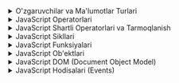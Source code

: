 <details>
<summary>O'zgaruvchilar va Ma'lumotlar Turlari</summary>


**JavaScript nima?**

JavaScript - bu dasturlash tili bo'lib, u veb-sahifalarga interaktivlik va dinamiklik qo'shish uchun ishlatiladi. U orqali siz quyidagi ishlarni bajarishingiz mumkin:

* Foydalanuvchi harakatlariga javob berish (masalan, tugmani bosganda yoki sichqoncha kursorini ustiga olib borganda).
* Sahifa elementlarini o'zgartirish (masalan, matnni o'zgartirish, rasmlarni almashtirish, yangi elementlar qo'shish).
* Animatsiyalar va vizual effektlar yaratish.
* Ma'lumotlarni serverga yuborish va qabul qilish.
* Veb-ilovalar yaratish.

**O'zgaruvchilar**

O'zgaruvchilar - bu ma'lumotlarni saqlash uchun ishlatiladigan konteynerlar. Ular xuddi qutilarga o'xshaydi, siz ularga turli xil narsalarni (matn, raqamlar, mantiqiy qiymatlar va boshqalarni) solishingiz mumkin.

O'zgaruvchilarni e'lon qilish uchun `var`, `let` yoki `const` kalit so'zlaridan foydalaniladi.

* `var`: Eski usul. Hozirda kamroq ishlatiladi.
* `let`: Zamonaviy usul. O'zgaruvchining qiymatini o'zgartirish mumkin.
* `const`: O'zgarmas o'zgaruvchilar uchun ishlatiladi. Qiymatini o'zgartirib bo'lmaydi.

```javascript
var ism = "Ali"; // "ism" nomli o'zgaruvchiga "Ali" matnini saqlash
let yosh = 20; // "yosh" nomli o'zgaruvchiga 20 raqamini saqlash
const PI = 3.14; // "PI" nomli o'zgarmas o'zgaruvchiga 3.14 raqamini saqlash
```

**Ma'lumotlar turlari**

JavaScriptda turli xil ma'lumotlar turlari mavjud. Eng ko'p ishlatiladiganlari:

* **`string`:** Matn. Qo'shtirnoq ichida yoziladi (masalan, "Salom", 'Dunyo').

```javascript
let salomlashish = "Assalomu alaykum!";
let ism = 'Ozodbek';
```

* **`number`:** Raqam. Qo'shtirnoqsiz yoziladi (masalan, 10, 3.14, -5).

```javascript
let yosh = 25;
let narx = 15000.50;
```

* **`boolean`:** Mantiqiy qiymat. `true` (rost) yoki `false` (yolg'on) bo'lishi mumkin.

```javascript
let kattalar = true;
let talaba = false;
```

* **`object`:** Ob'ekt. Kalit va qiymat juftliklaridan iborat. Jingalak qavslar ichida yoziladi (masalan, `{ ism: "Ali", yosh: 20 }`).

```javascript
let shaxs = {
  ism: "Nodira",
  yosh: 30,
  kasb: "dasturchi"
};
```

* **`array`:** Massiv. Bir nechta qiymatlarni saqlash uchun ishlatiladi. Kvadrat qavslar ichida yoziladi (masalan, `[1, 2, 3]`, `["olma", "anor", "banan"]`).

```javascript
let ranglar = ["qizil", "yashil", "ko'k"];
let raqamlar = [10, 20, 30, 40];
```

* **`null`:** Hech qanday qiymatni ifodalamaydi.

```javascript
let qiymat = null;
```

* **`undefined`:** E'lon qilingan, lekin hech qanday qiymat berilmagan o'zgaruvchilar uchun ishlatiladi.

```javascript
let ism;
console.log(ism); // undefined
```

**O'zgaruvchilar va ma'lumotlar turlari bilan ishlash**

Siz o'zgaruvchilarni e'lon qilganingizdan so'ng, ular bilan turli xil amallarni bajarishingiz mumkin. Masalan, ularning qiymatlarini o'zgartirishingiz, ularni bir-biriga qo'shishingiz, ularni funksiyalarga argument sifatida uzatishingiz va hokazo.

```javascript
let ism = "Ali";
let yosh = 20;

console.log(ism + " " + yosh + " yoshda."); // "Ali 20 yoshda."

yosh = yosh + 1;
console.log(ism + " endi " + yosh + " yoshda."); // "Ali endi 21 yoshda."
```

**Ma'lumotlar turini tekshirish**

`typeof` operatori yordamida o'zgaruvchining ma'lumot turini tekshirish mumkin.

```javascript
let ism = "Ali";
console.log(typeof ism); // "string"

let yosh = 20;
console.log(typeof yosh); // "number"
```

Bu JavaScript asoslariga kirish edi. Keyingi darslarda biz JavaScriptning boshqa jihatlarini, jumladan, operatorlar, shartli operatorlar, sikllar, funksiyalar, ob'ektlar, massivlar, DOM manipulyatsiyasi va boshqalarni ko'rib chiqamiz.


### 2-qism: O'qituvchi boshchiligidagi loyiha: "O'zgaruvchilar bilan ishlash"

Ushbu loyihada biz birgalikda JavaScript yordamida turli xil o'zgaruvchilar va ma'lumotlar turlari bilan ishlashni o'rganamiz. Men har bir qadamni tushuntirib beraman va siz meni kuzatib, kodni yozasiz.


**1-qadam: O'zgaruvchilarni e'lon qilish va qiymatlarni berish**

```javascript
let ism = "Ali";
let yosh = 20;
let talaba = true;
```

Bu yerda biz `let` kalit so'zi yordamida uchta o'zgaruvchi e'lon qildik va ularga mos qiymatlarni berdik. `ism` o'zgaruvchisi `string` (matn) turida, `yosh` o'zgaruvchisi `number` (raqam) turida, `talaba` o'zgaruvchisi esa `boolean` (mantiqiy qiymat) turida.

**2-qadam: O'zgaruvchilar qiymatlarini o'zgartirish**

```javascript
ism = "Vali";
yosh = yosh + 5;
talaba = false;
```

Bu yerda biz o'zgaruvchilarning qiymatlarini o'zgartirdik. `ism` o'zgaruvchisiga "Vali" matnini, `yosh` o'zgaruvchisiga esa avvalgi qiymatiga 5 qo'shib, yangi qiymatni berdik. `talaba` o'zgaruvchisining qiymatini `false` ga o'zgartirdik.

**3-qadam: `const` kalit so'zi bilan o'zgarmas o'zgaruvchi yaratish**

```javascript
const tugilganYil = 2004;
```

Bu yerda biz `const` kalit so'zi yordamida `tugilganYil` nomli o'zgarmas o'zgaruvchi yaratdik va unga 2004 qiymatini berdik. Bu o'zgaruvchining qiymatini endi o'zgartirib bo'lmaydi.

**4-qadam: `typeof` operatori bilan ma'lumot turini tekshirish**

```javascript
console.log(typeof ism);    // "string"
console.log(typeof yosh);   // "number"
console.log(typeof talaba); // "boolean"
```

Bu yerda biz `typeof` operatori yordamida o'zgaruvchilarning ma'lumot turini tekshirdik va natijalarni konsolga chiqardik.

**5-qadam: Turli xil ma'lumotlar turlari bilan ishlash**

```javascript
let shahar = "Samarqand";
let davlat = "O'zbekiston";
let aholiSoni = 500000;
let diqqatgaSazovorJoylar = ["Registon", "Shohi Zinda", "Ulug'bek rasadxonasi"];

console.log(shahar + " shahri " + davlat + "da joylashgan.");
console.log("Aholisi " + aholiSoni + " kishi.");
console.log("Diqqatga sazovor joylari: " + diqqatgaSazovorJoylar.join(", "));
```

Bu yerda biz turli xil ma'lumotlar turlari bilan ishlayapmiz. `shahar` va `davlat` o'zgaruvchilari `string` (matn) turida, `aholiSoni` o'zgaruvchisi `number` (raqam) turida, `diqqatgaSazovorJoylar` o'zgaruvchisi esa `array` (massiv) turida. Biz bu o'zgaruvchilarni birlashtirib, konsolga ma'lumotlarni chiqardik.

Ushbu loyiha orqali siz o'zgaruvchilar va ma'lumotlar turlari bilan ishlashni o'rganasiz.

### 3-qism: Mustaqil loyiha: "Film haqida ma'lumot"

Ushbu loyihada siz JavaScript yordamida sevimli filmingiz haqidagi ma'lumotlarni o'zgaruvchilarga saqlaysiz va ularni konsol yoki alert oynasida ko'rsatasiz. 

**Vazifalar:**

1. **O'zgaruvchilar yaratish:**

    * Sevimli filmingiz nomi uchun o'zgaruvchi yarating.
    * Film rejissori uchun o'zgaruvchi yarating.
    * Film chiqqan yil uchun o'zgaruvchi yarating.
    * Film davomiyligi (daqiqalarda) uchun o'zgaruvchi yarating.
    * Film janri uchun o'zgaruvchi yarating.
    * Film sizga yoqdimi yoki yo'qmi, bu haqida ma'lumot saqlash uchun o'zgaruvchi yarating (`boolean` - rost/yolg'on).

**Tushuntirish:**

Har bir ma'lumot turi uchun alohida o'zgaruvchi yarating va unga mos nom bering. Masalan, film nomi uchun `filmNomi`, rejissor uchun `rejissor` kabi.


2. **O'zgaruvchilarga qiymatlar berish:**

    * Sevimli filmingiz nomi o'zgaruvchisiga filmingiz nomini saqlang (matn ko'rinishida).
    * Film rejissori o'zgaruvchisiga rejissor ismini saqlang (matn ko'rinishida).
    * Film chiqqan yil o'zgaruvchisiga film chiqqan yilni saqlang (raqam ko'rinishida).
    * Film davomiyligi o'zgaruvchisiga filmning davomiyligini daqiqalarda saqlang (raqam ko'rinishida).
    * Film janri o'zgaruvchisiga film janrini saqlang (matn ko'rinishida).
    * Film sizga yoqdimi yoki yo'qmi, bu haqida ma'lumot saqlaydigan o'zgaruvchiga `true` (ha) yoki `false` (yo'q) qiymatini bering.

**Tushuntirish:**

O'zgaruvchilarga mos qiymatlarni bering. Matnli qiymatlarni qo'shtirnoq yoki birtirnoq ichida yozing (masalan, "Avatar"). Raqamli qiymatlarni qo'shtirnoqsiz yozing (masalan, 2009). Mantiqiy qiymatlar esa faqat `true` yoki `false` bo'lishi mumkin.


3. **Qiymatlarni ko'rsatish:**

    * `console.log()` funksiyasi yordamida sevimli filmingiz nomini konsolga chiqaring.
    * `alert()` funksiyasi yordamida film rejissori va chiqqan yilini alert oynasida ko'rsating.
    * `console.log()` funksiyasi yordamida film davomiyligi va janrini konsolga chiqaring.
    * `alert()` funksiyasi yordamida film sizga yoqdimi yoki yo'qmi, bu haqida ma'lumotni alert oynasida ko'rsating.

**Tushuntirish:**

`console.log()` va `alert()` funksiyalari ma'lumotlarni ko'rsatish uchun ishlatiladi. `console.log()` funksiyasi ma'lumotni brauzer konsolida ko'rsatadi, `alert()` funksiyasi esa alert oynasida ko'rsatadi.


4. **Film davomiyligini soatlarda hisoblash:**

    * Film davomiyligini daqiqalarda 60 ga bo'lib, film davomiyligini soatlarda hisoblang va natijani yangi o'zgaruvchiga saqlang.

**Tushuntirish:**

Arifmetik amallar yordamida hisob-kitoblarni bajarish mumkin. Bu yerda siz bo'lish amalini bajarishingiz kerak. Masalan, agar film davomiyligi 180 daqiqa bo'lsa, uni 60 ga bo'lib, 3 soatni olasiz.


5. **Natijani ko'rsatish:**

    * `console.log()` funksiyasi yordamida hisoblangan film davomiyligini soatlarda konsolga chiqaring.

**Tushuntirish:**

Hisoblangan natijani konsolga chiqarish uchun `console.log()` funksiyasidan foydalaning.

</details>


<details>
<summary>JavaScript Operatorlari</summary>

JavaScriptda operatorlar ma'lumotlar ustida amallar bajarish uchun ishlatiladi. Ular qiymatlarni hisoblash, taqqoslash, birlashtirish va boshqa ko'plab amallarni bajarish imkonini beradi.

### 1-qism: Operatorlar bilan tanishuv

JavaScriptda turli xil operatorlar mavjud. Ularni quyidagi guruhlarga ajratish mumkin:

* **Arifmetik operatorlar:**  `+`, `-`, `*`, `/`, `%` (qoldiq), `**` (daraja)
* **Taqqoslash operatorlari:** `==` (teng), `===` (qat'iy teng), `!=` (teng emas), `!==` (qat'iy teng emas), `>` (kattaroq), `<` (kichikroq), `>=` (kattaroq yoki teng), `<=` (kichikroq yoki teng)
* **Mantiqiy operatorlar:** `&&` (va), `||` (yoki), `!` (emas)
* **Belgilash operatorlari:** `=` (tenglashtirish), `+=` (qo'shish va tenglashtirish), `-=` (ayirish va tenglashtirish), `*=` (ko'paytirish va tenglashtirish), `/=` (bo'lish va tenglashtirish), `%=` (qoldiq va tenglashtirish)
* **Boshqa operatorlar:** `typeof` (ma'lumot turini aniqlash), `instanceof` (ob'ekt turini aniqlash), `?:` (shartli operator)

**Arifmetik operatorlar**

Arifmetik operatorlar matematik amallarni bajarish uchun ishlatiladi.

* **`+` (qo'shish):** Ikkita qiymatni qo'shadi.

```javascript
let a = 10;
let b = 5;
let c = a + b; // c = 15
```

* **`-` (ayirish):** Birinchi qiymatdan ikkinchi qiymatni ayiradi.

```javascript
let a = 10;
let b = 5;
let c = a - b; // c = 5
```

* **`*` (ko'paytirish):** Ikkita qiymatni ko'paytiradi.

```javascript
let a = 10;
let b = 5;
let c = a * b; // c = 50
```

* **`/` (bo'lish):** Birinchi qiymatni ikkinchi qiymatga bo'ladi.

```javascript
let a = 10;
let b = 5;
let c = a / b; // c = 2
```

* **`%` (qoldiq):** Birinchi qiymatni ikkinchi qiymatga bo'lgandagi qoldiqni qaytaradi.

```javascript
let a = 10;
let b = 3;
let c = a % b; // c = 1
```

* **`**` (daraja):** Birinchi qiymatni ikkinchi qiymat darajasiga ko'taradi.

```javascript
let a = 2;
let b = 3;
let c = a ** b; // c = 8
```

**Taqqoslash operatorlari**

Taqqoslash operatorlari ikkita qiymatni taqqoslaydi va mantiqiy qiymat (`true` yoki `false`) qaytaradi.

* **`==` (teng):** Ikkita qiymat tengligini tekshiradi. Ma'lumot turlarini hisobga olmaydi.

```javascript
let a = 10;
let b = "10";
console.log(a == b); // true
```

* **`===` (qat'iy teng):** Ikkita qiymat tengligini va ma'lumot turlari bir xilligini tekshiradi.

```javascript
let a = 10;
let b = "10";
console.log(a === b); // false
```

* **`!=` (teng emas):** Ikkita qiymat teng emasligini tekshiradi. Ma'lumot turlarini hisobga olmaydi.

```javascript
let a = 10;
let b = 5;
console.log(a != b); // true
```

* **`!==` (qat'iy teng emas):** Ikkita qiymat teng emasligini yoki ma'lumot turlari bir xil emasligini tekshiradi.

```javascript
let a = 10;
let b = "10";
console.log(a !== b); // true
```

* **`>` (kattaroq), `<` (kichikroq), `>=` (kattaroq yoki teng), `<=` (kichikroq yoki teng):** Raqamli qiymatlarni taqqoslash uchun ishlatiladi.

```javascript
let a = 10;
let b = 5;
console.log(a > b); // true
console.log(a < b); // false
console.log(a >= b); // true
console.log(a <= b); // false
```

**Mantiqiy operatorlar**

Mantiqiy operatorlar mantiqiy ifodalarni birlashtirish uchun ishlatiladi.

* **`&&` (va):** Ikkala ifoda ham rost bo'lgandagina `true` qaytaradi.

```javascript
let a = 10;
let b = 5;
console.log(a > 5 && b < 10); // true
```

* **`||` (yoki):** Ikkala ifodadan kamida bittasi rost bo'lsa `true` qaytaradi.

```javascript
let a = 10;
let b = 5;
console.log(a > 15 || b < 10); // true
```

* **`!` (emas):** Ifodaning mantiqiy qiymatini teskari qiladi.

```javascript
let a = true;
console.log(!a); // false
```

**Belgilash operatorlari**

Belgilash operatorlari o'zgaruvchilarga qiymatlarni berish uchun ishlatiladi.

* **`=` (tenglashtirish):** O'zgaruvchiga qiymat beradi.

```javascript
let a = 10;
```

* **`+=` (qo'shish va tenglashtirish):** O'zgaruvchining qiymatiga berilgan qiymatni qo'shadi va natijani o'zgaruvchiga qayta beradi.

```javascript
let a = 10;
a += 5; // a = a + 5; a = 15
```

Xuddi shunday, `-=`, `*=`, `/=` va `%=` operatorlari ham mavjud.

**Boshqa operatorlar**

* **`typeof`:** O'zgaruvchining ma'lumot turini qaytaradi.

```javascript
let a = 10;
console.log(typeof a); // "number"
```

* **`instanceof`:** Ob'ektning ma'lum bir klassga tegishli ekanligini tekshiradi.

* **`?:` (shartli operator):** Shartga qarab turli xil qiymatlarni qaytaradi.

```javascript
let a = 10;
let b = 5;
let c = a > b ? a : b; // c = 10
```

Bu JavaScript operatorlariga kirish edi. Keyingi darslarda biz operatorlarni amalda qanday ishlatishni ko'rib chiqamiz.

### 2-qism: O'qituvchi boshchiligidagi loyiha: "Onlayn do'kon savatchasi"

Ushbu loyihada biz birgalikda JavaScript operatorlaridan foydalanib, oddiy onlayn do'kon savatchasini simulyatsiya qilamiz. Savatchada mahsulotlarning narxi, soni va chegirmalar hisoblanadi. Men har bir qadamni tushuntirib beraman va siz meni kuzatib, kodni yozasiz.

**1-qadam: O'zgaruvchilarni e'lon qilish va qiymatlarni berish**

```javascript
let mahsulotNarxi = 15000; // Mahsulotning narxi (so'mda)
let mahsulotSoni = 3; // Sotib olinadigan mahsulotlar soni
let chegirmaFoizi = 10; // Chegirma foizi
```

Bu yerda biz `let` kalit so'zi yordamida uchta o'zgaruvchi e'lon qildik: `mahsulotNarxi`, `mahsulotSoni` va `chegirmaFoizi`. Ularga mos ravishda 15000, 3 va 10 qiymatlarini berdik.

**2-qadam: Umumiy narxni hisoblash**

```javascript
let umumiyNarx = mahsulotNarxi * mahsulotSoni;
console.log("Umumiy narx: " + umumiyNarx + " so'm");
```

Bu yerda biz `*` (ko'paytirish) operatoridan foydalanib, mahsulotning umumiy narxini hisobladik va uni `umumiyNarx` o'zgaruvchisiga saqladik. Keyin, `console.log()` funksiyasi yordamida umumiy narxni konsolga chiqardik.

**3-qadam: Chegirma summasini hisoblash**

```javascript
let chegirmaSummasi = umumiyNarx * (chegirmaFoizi / 100);
console.log("Chegirma summasi: " + chegirmaSummasi + " so'm");
```

Bu yerda biz `/` (bo'lish) va `*` (ko'paytirish) operatorlaridan foydalanib, chegirma summasini hisobladik va uni `chegirmaSummasi` o'zgaruvchisiga saqladik. Keyin, `console.log()` funksiyasi yordamida chegirma summasini konsolga chiqardik.

**4-qadam: Chegirma bilan sotilgan narxini hisoblash**

```javascript
let chegirmaBilanNarx = umumiyNarx - chegirmaSummasi;
console.log("Chegirma bilan narx: " + chegirmaBilanNarx + " so'm");
```

Bu yerda biz `-` (ayirish) operatoridan foydalanib, chegirma bilan sotilgan narxini hisobladik va uni `chegirmaBilanNarx` o'zgaruvchisiga saqladik. Keyin, `console.log()` funksiyasi yordamida chegirma bilan narxni konsolga chiqardik.

**5-qadam: Yetarli pul bormi?**

```javascript
let mavjudPul = 50000; // Foydalanuvchida mavjud bo'lgan pul miqdori
let yetarliPul = mavjudPul >= umumiyNarx; // Yetarli pul bormi?
console.log("Yetarli pul bormi? " + yetarliPul);
```

Bu yerda biz `>=` (kattaroq yoki teng) operatoridan foydalanib, foydalanuvchida yetarli pul bor-yo'qligini tekshirdik va natijani `yetarliPul` o'zgaruvchisiga saqladik. Bu o'zgaruvchi `boolean` (mantiqiy qiymat) turida bo'ladi. Keyin, `console.log()` funksiyasi yordamida natijani konsolga chiqardik.

**6-qadam: Qancha pul qoldi yoki yetishmaydi?**

```javascript
let qolganPul = mavjudPul - umumiyNarx; // Qolgan pul miqdori
let yetishmaydiganPul = umumiyNarx - mavjudPul; // Yetishmaydigan pul miqdori

if (yetarliPul) {
  console.log("Qolgan pul: " + qolganPul + " so'm");
} else {
  console.log("Yetishmaydigan pul: " + yetishmaydiganPul + " so'm");
}
```

Bu yerda biz `if` shart operatoridan foydalanib, foydalanuvchida yetarli pul bo'lsa, qolgan pul miqdorini, aks holda yetishmaydigan pul miqdorini hisobladik va konsolga chiqardik.

**7-qadam: Mahsulot sonini oshirish**

```javascript
mahsulotSoni += 2; // Mahsulot sonini 2 taga oshirish
console.log("Yangi mahsulot soni: " + mahsulotSoni);
```

Bu yerda biz `+=` (qo'shish va tenglashtirish) operatoridan foydalanib, `mahsulotSoni` o'zgaruvchisining qiymatini 2 ga oshirdik.

**8-qadam: Chegirma foizini kamaytirish**

```javascript
chegirmaFoizi -= 5; // Chegirma foizini 5% ga kamaytirish
console.log("Yangi chegirma foizi: " + chegirmaFoizi + "%");
```

Bu yerda biz `-=` (ayirish va tenglashtirish) operatoridan foydalanib, `chegirmaFoizi` o'zgaruvchisining qiymatini 5 ga kamaytirdik.

Bu loyihada biz arifmetik operatorlar, taqqoslash operatorlari, mantiqiy operatorlar va belgilash operatorlaridan foydalandik.

### 3-qism: Mustaqil loyiha: "Restoran hisob-kitobi" (Soddalashtirilgan)


Ushbu loyihada siz JavaScript operatorlaridan foydalanib, restorandagi hisob-kitobni amalga oshirasiz. Siz mijozning buyurtmasi, narxlar, chegirmalar va yetkazib berish narxini hisoblash uchun o'zgaruvchilar va operatorlardan foydalanasiz.

**Vazifalar:**

1. **O'zgaruvchilarni e'lon qiling va qiymatlarni bering:**

    * Ovqatlar narxlari uchun alohida o'zgaruvchilar yarating (masalan, `osh`, `shashlik`, `lag'mon`, `salat`).
    * Ichimliklar narxlari uchun alohida o'zgaruvchilar yarating (masalan, `choy`, `kofe`, `sharbat`).
    * Chegirma foizi uchun o'zgaruvchi yarating (masalan, `chegirma`).
    * Yetkazib berish narxi uchun o'zgaruvchi yarating (masalan, `yetkazibBerish`).

**Tushuntirish:**

O'zgaruvchilarga nom berishda ularning maqsadini aniq aks ettiruvchi nomlarni tanlang (masalan, `oshNarxi`, `choyNarxi`). Har bir mahsulot yoki xizmat uchun alohida o'zgaruvchi yarating.


2. **Buyurtma qiymatini hisoblang:**

    * Mijozning buyurtmasidagi har bir mahsulot va xizmat uchun alohida o'zgaruvchilar yarating va ularga buyurtma qilingan miqdorni saqlang (masalan, `oshSoni`, `choySoni`).
    * Har bir mahsulot va xizmatning umumiy narxini hisoblang (masalan, `oshNarxi * oshSoni`).
    * Barcha mahsulot va xizmatlarning umumiy narxini hisoblang.

**Tushuntirish:**

Arifmetik operatorlar (`+`, `-`, `*`, `/`) yordamida hisob-kitoblarni bajaring. Masalan, agar oshning narxi 15000 so'm bo'lsa va mijoz 2 ta osh buyurtma qilgan bo'lsa, umumiy narx `15000 * 2 = 30000` so'm bo'ladi.


3. **Mijozning to'lov qobiliyatini tekshiring:**

    * Mijozda mavjud bo'lgan pul miqdori uchun o'zgaruvchi yarating.
    * Taqqoslash operatorlaridan foydalanib, mijozda buyurtma uchun yetarli pul bor-yo'qligini tekshiring.
    * Agar pul yetarli bo'lmasa, mijozga qancha pul yetishmasligini hisoblang va `alert()` funksiyasi orqali xabar bering.

**Tushuntirish:**

Taqqoslash operatorlari (`>`, `<`, `>=`, `<=`, `==`, `===`) yordamida qiymatlarni solishtiring. Masalan, agar mijozda 50000 so'm pul bo'lsa va buyurtma qiymati 60000 so'm bo'lsa, `50000 < 60000` sharti `true` qiymatini qaytaradi va siz mijozga "Sizga 10000 so'm pul yetishmaydi" degan xabarni ko'rsatishingiz mumkin.


4. **Chegirma va yetkazib berish narxini hisoblang:**

    * Umumiy buyurtma qiymatidan chegirmani ayiring.
    * Agar mijoz yetkazib berish xizmatidan foydalansa, yetkazib berish narxini yakuniy hisobga qo'shing.

**Tushuntirish:**

*   Chegirma summasini hisoblang. Buning uchun umumiy buyurtma qiymatini (`umumiyNarx`) chegirma foiziga (`chegirma`) ko'paytirib, 100 ga bo'ling. Natijani yangi o'zgaruvchiga saqlang (masalan, `chegirmaSummasi`).
*   Chegirma summasini umumiy buyurtma qiymatidan ayiring va natijani yangi o'zgaruvchiga saqlang (masalan, `chegirmaBilanNarx`).
*   Yetkazib berish xizmatidan foydalanishni tekshirish uchun `boolean` (mantiqiy qiymat) turidagi o'zgaruvchidan foydalaning (masalan, `yetkazibBerishKerakmi`).
*   Agar `yetkazibBerishKerakmi` o'zgaruvchisi `true` qiymatiga ega bo'lsa, yetkazib berish narxini (`yetkazibBerish`) `chegirmaBilanNarx` o'zgaruvchisiga qo'shing va natijani yangi o'zgaruvchiga saqlang (masalan, `yakuniyNarx`).
*   Agar `yetkazibBerishKerakmi` o'zgaruvchisi `false` qiymatiga ega bo'lsa, `chegirmaBilanNarx` o'zgaruvchisini `yakuniyNarx` o'zgaruvchisiga o'zlashtiring.


5. **Yakuniy hisobni chiqaring:**

    * Yakuniy hisobni yangi o'zgaruvchiga saqlang.
    * `alert()` funksiyasi yordamida yakuniy hisobni ko'rsating.

**Tushuntirish:**

Yakuniy hisobni chiqarish uchun oldingi bosqichlarda hisoblangan qiymatlardan foydalaning. `alert()` funksiyasi yordamida natijani foydalanuvchiga ko'rsating.


**Qo'shimcha vazifalar:**

* Mijozga chegirma berish shartlarini qo'shing (masalan, ma'lum miqdordan ko'p buyurtma qilganda yoki ma'lum mahsulotlarni buyurtma qilganda).
* Turli xil to'lov usullarini qo'shing (masalan, naqd pul, karta) va har bir to'lov usuli uchun alohida hisob-kitob qiling.
* Hisob-kitob natijalarini konsolga chiqaring.


### 3-qism: Mustaqil loyiha: "Restoran hisob-kitobi" (Soddalashtirilgan)

Ushbu loyihada siz JavaScript operatorlaridan foydalanib, restorandagi hisob-kitobni amalga oshirasiz. Siz mijozning buyurtmasi, narxlar, chegirmalar va yetkazib berish narxini hisoblash uchun o'zgaruvchilar va operatorlardan foydalanasiz. Yetkazib berish har doim amalga oshiriladi.

**Vazifalar:**

1. **O'zgaruvchilarni e'lon qiling va qiymatlarni bering:**

    * Ovqatlar narxlari uchun alohida o'zgaruvchilar yarating (masalan, `osh`, `shashlik`, `lag'mon`, `salat`).
    * Ichimliklar narxlari uchun alohida o'zgaruvchilar yarating (masalan, `choy`, `kofe`, `sharbat`).
    * Chegirma foizi uchun o'zgaruvchi yarating (masalan, `chegirma`).
    * Yetkazib berish narxi uchun o'zgaruvchi yarating (masalan, `yetkazibBerish`).

**Tushuntirish:**

O'zgaruvchilarga nom berishda ularning maqsadini aniq aks ettiruvchi nomlarni tanlang (masalan, `oshNarxi`, `choyNarxi`). Har bir mahsulot yoki xizmat uchun alohida o'zgaruvchi yarating.


2. **Buyurtma qiymatini hisoblang:**

    * Mijozning buyurtmasidagi har bir mahsulot va xizmat uchun alohida o'zgaruvchilar yarating va ularga buyurtma qilingan miqdorni saqlang (masalan, `oshSoni`, `choySoni`).
    * Har bir mahsulot va xizmatning umumiy narxini hisoblang (masalan, `oshNarxi * oshSoni`).
    * Barcha mahsulot va xizmatlarning umumiy narxini hisoblang.

**Tushuntirish:**

Arifmetik operatorlar (`+`, `-`, `*`, `/`) yordamida hisob-kitoblarni bajaring. Masalan, agar oshning narxi 15000 so'm bo'lsa va mijoz 2 ta osh buyurtma qilgan bo'lsa, umumiy narx `15000 * 2 = 30000` so'm bo'ladi.


3. **Chegirma va yetkazib berish narxini hisoblang:**

    * Umumiy buyurtma qiymatidan chegirmani ayiring.
    * Yetkazib berish narxini yakuniy hisobga qo'shing.

**Tushuntirish:**

*   Avval chegirma summasini hisoblang. Buning uchun umumiy buyurtma qiymatini (`umumiyNarx`) chegirma foiziga (`chegirma`) ko'paytirib, 100 ga bo'ling. Masalan, agar umumiy buyurtma qiymati 80000 so'm bo'lsa va chegirma 10% bo'lsa, chegirma summasi 8000 so'm bo'ladi (80000 * 10 / 100 = 8000). Natijani `chegirmaSummasi` o'zgaruvchisiga saqlang.
*   Chegirma summasini umumiy buyurtma qiymatidan ayiring va natijani `chegirmaBilanNarx` o'zgaruvchisiga saqlang. Bizning misolimizda, 80000 - 8000 = 72000 so'm bo'ladi.
*   Yetkazib berish narxini (`yetkazibBerish`) `chegirmaBilanNarx` o'zgaruvchisiga qo'shing. Masalan, agar yetkazib berish narxi 5000 so'm bo'lsa, 72000 + 5000 = 77000 so'm bo'ladi. Natijani `yakuniyNarx` o'zgaruvchisiga saqlang.


4. **Yakuniy hisobni chiqaring:**

    * `alert()` funksiyasi yordamida yakuniy hisobni ko'rsating.

**Tushuntirish:**

`alert()` funksiyasi yordamida `yakuniyNarx` o'zgaruvchisini foydalanuvchiga ko'rsating.


**Qo'shimcha vazifalar:**

* Mijozga chegirma berish shartlarini qo'shing (masalan, ma'lum miqdordan ko'p buyurtma qilganda yoki ma'lum mahsulotlarni buyurtma qilganda).
* Turli xil to'lov usullarini qo'shing (masalan, naqd pul, karta) va har bir to'lov usuli uchun alohida hisob-kitob qiling.
* Hisob-kitob natijalarini konsolga chiqaring.
</details>



<details>
<summary>
JavaScript Shartli Operatorlari va Tarmoqlanish
</summary>

Dasturlashda ko'pincha ma'lum bir shartlarga qarab turli xil amallarni bajarish kerak bo'ladi. Masalan, foydalanuvchi login formasiga to'g'ri parolni kiritsa, uni saytga kirishga ruxsat berish, aks holda xato xabari ko'rsatish kerak. Bunday vaziyatlarda **shartli operatorlar** yordamga keladi.

### 1-qism: Shartli Operatorlar va Tarmoqlanish bilan tanishuv

Shartli operatorlar kodning bajarilish oqimini boshqarish uchun ishlatiladi. Ular ma'lum bir shartni tekshiradi va shartga qarab turli xil kod bloklarini bajaradi.

JavaScriptda quyidagi shartli operatorlar mavjud:

* **`if`:** Agar shart rost (`true`) bo'lsa, kod blokini bajaradi.
* **`else`:** Agar `if` sharti yolg'on (`false`) bo'lsa, kod blokini bajaradi.
* **`else if`:** Agar `if` sharti yolg'on bo'lsa va `else if` sharti rost bo'lsa, kod blokini bajaradi.
* **`switch`:** Bir nechta shartlarni tekshirish uchun ishlatiladi.

**`if` operatori**

`if` operatori eng oddiy shartli operatordir. U quyidagi sintaksisga ega:

```javascript
if (shart) {
  // shart rost bo'lsa, bu kod bloki bajariladi
}
```

**Misol:**

```javascript
let yosh = 20;

if (yosh >= 18) {
  console.log("Siz voyaga yetgansiz.");
}
```

Bu misolda, agar `yosh` o'zgaruvchisi 18 dan katta yoki teng bo'lsa, "Siz voyaga yetgansiz." xabari konsolga chiqariladi.

**`else` operatori**

`else` operatori `if` operatori bilan birgalikda ishlatiladi. Agar `if` sharti yolg'on bo'lsa, `else` bloki bajariladi.

```javascript
if (shart) {
  // shart rost bo'lsa, bu kod bloki bajariladi
} else {
  // shart yolg'on bo'lsa, bu kod bloki bajariladi
}
```

**Misol:**

```javascript
let yosh = 15;

if (yosh >= 18) {
  console.log("Siz voyaga yetgansiz.");
} else {
  console.log("Siz voyaga yetmagansiz.");
}
```

Bu misolda, `yosh` o'zgaruvchisi 18 dan kichik bo'lgani uchun `else` bloki bajariladi va "Siz voyaga yetmagansiz." xabari konsolga chiqariladi.

**`else if` operatori**

`else if` operatori bir nechta shartlarni tekshirish uchun ishlatiladi.

```javascript
if (shart1) {
  // shart1 rost bo'lsa, bu kod bloki bajariladi
} else if (shart2) {
  // shart1 yolg'on va shart2 rost bo'lsa, bu kod bloki bajariladi
} else {
  // barcha shartlar yolg'on bo'lsa, bu kod bloki bajariladi
}
```

**Misol:**

```javascript
let baho = 75;

if (baho >= 90) {
  console.log("Sizning bahongiz a'lo.");
} else if (baho >= 70) {
  console.log("Sizning bahongiz yaxshi.");
} else {
  console.log("Sizning bahongiz qoniqarsiz.");
}
```

Bu misolda, `baho` o'zgaruvchisi 75 ga teng bo'lgani uchun ikkinchi shart (`baho >= 70`) rost bo'ladi va "Sizning bahongiz yaxshi." xabari konsolga chiqariladi.

**`switch` operatori**

`switch` operatori bir nechta shartlarni tekshirish uchun ishlatiladi. U quyidagi sintaksisga ega:

```javascript
switch (ifoda) {
  case qiymat1:
    // ifoda qiymat1 ga teng bo'lsa, bu kod bloki bajariladi
    break;
  case qiymat2:
    // ifoda qiymat2 ga teng bo'lsa, bu kod bloki bajariladi
    break;
  // ...
  default:
    // hech qaysi case bajarilmasa, bu kod bloki bajariladi
}
```

**Misol:**

```javascript
let kun = "dushanba";

switch (kun) {
  case "dushanba":
    console.log("Bugun dushanba.");
    break;
  case "seshanba":
    console.log("Bugun seshanba.");
    break;
  default:
    console.log("Bugun boshqa kun.");
}
```

Bu misolda, `kun` o'zgaruvchisi "dushanba" ga teng bo'lgani uchun birinchi `case` bloki bajariladi va "Bugun dushanba." xabari konsolga chiqariladi.

Shartli operatorlar va tarmoqlanish yordamida siz dasturlaringizni yanada aqlli va moslashuvchan qilishingiz mumkin.

### 2-qism: O'qituvchi boshchiligidagi loyiha: "Ob-havo ma'lumotlari"

Ushbu loyihada biz birgalikda JavaScript shartli operatorlaridan foydalanib, ob-havo ma'lumotlarini tahlil qilamiz va foydalanuvchiga tavsiyalar beramiz. Men har bir qadamni tushuntirib beraman va siz meni kuzatib, kodni yozasiz.

**1-qadam: O'zgaruvchilarni e'lon qilish va qiymatlarni berish**

```javascript
let harorat = 25; // Harorat (Selsiyda)
let yogingarchilik = false; // Yog'ingarchilik bormi? (true/false)
let shamolTezligi = 10; // Shamol tezligi (km/soat)
```

Bu yerda biz `let` kalit so'zi yordamida uchta o'zgaruvchi e'lon qildik: `harorat`, `yogingarchilik` va `shamolTezligi`. Ularga mos ravishda 25, `false` va 10 qiymatlarini berdik.

**2-qadam: Haroratga qarab tavsiyalar berish**

```javascript
if (harorat > 30) {
  console.log("Issiq havo. Ko'p suv iching va soyada turing.");
} else if (harorat > 20) {
  console.log("Yaxshi havo. Sayr qilish uchun ajoyib kun.");
} else if (harorat > 10) {
  console.log("Salqin havo. Yengil kurtka kiying.");
} else {
  console.log("Sovuq havo. Issiq kiyimlar kiying.");
}
```

Bu yerda biz `if`, `else if` va `else` operatorlaridan foydalanib, haroratga qarab foydalanuvchiga tavsiyalar beramiz. Agar harorat 30 dan yuqori bo'lsa, "Issiq havo..." xabari chiqadi. Agar harorat 20 dan yuqori bo'lsa, "Yaxshi havo..." xabari chiqadi va hokazo.

**3-qadam: Yog'ingarchilikni hisobga olish**

```javascript
if (yogingarchilik) {
  console.log("Yomg'ir yog'yapti. Soyabon olishni unutmang.");
}
```

Bu yerda biz `if` operatoridan foydalanib, agar yog'ingarchilik bo'lsa (`yogingarchilik` o'zgaruvchisi `true` ga teng bo'lsa), "Yomg'ir yog'yapti..." xabarini konsolga chiqaramiz.

**4-qadam: Shamol tezligini hisobga olish**

```javascript
if (shamolTezligi > 20) {
  console.log("Kuchli shamol. Ehtiyot bo'ling.");
}
```

Bu yerda biz `if` operatoridan foydalanib, agar shamol tezligi 20 km/soat dan yuqori bo'lsa, "Kuchli shamol..." xabarini konsolga chiqaramiz.

**5-qadam: `switch` operatoridan foydalanish**

```javascript
let obHavo = "bulutli";

switch (obHavo) {
  case "quyoshli":
    console.log("Quyoshli kun. Sayrga chiqing!");
    break;
  case "bulutli":
    console.log("Bulutli kun. Yomg'ir yog'ishi mumkin.");
    break;
  case "qorli":
    console.log("Qorli kun. Issiq kiyimlar kiying.");
    break;
  default:
    console.log("Ob-havo noma'lum.");
}
```

Bu yerda biz `switch` operatoridan foydalanib, `obHavo` o'zgaruvchisining qiymatiga qarab turli xil xabarlarni konsolga chiqaramiz.

Bu loyihada biz `if`, `else if`, `else` va `switch` shartli operatorlaridan foydalandik.

### 3-qism: Mustaqil loyiha: "Kinoteatrga borish"

Ushbu loyihada siz JavaScript shartli operatorlaridan foydalanib, kinoteatrga borish uchun qaror qabul qilish jarayonini simulyatsiya qilasiz. Siz ob-havo, vaqt, film janri va boshqa omillarni hisobga olishingiz kerak.

**Vazifalar:**

1. **O'zgaruvchilarni e'lon qiling va qiymatlarni bering:**

    * Ob-havo uchun o'zgaruvchi yarating (masalan, `obHavo`). Mumkin bo'lgan qiymatlar: "quyoshli", "bulutli", "yomg'irli".
    * Harorat uchun o'zgaruvchi yarating (masalan, `harorat`).
    * Kun vaqti uchun o'zgaruvchi yarating (masalan, `kunVaqti`). Mumkin bo'lgan qiymatlar: "ertalab", "kunduzi", "kechqurun".
    * Film janri uchun o'zgaruvchi yarating (masalan, `filmJanri`). Mumkin bo'lgan qiymatlar: "komediya", "drama", "jangari".
    * Sizda pul bormi yoki yo'qmi, bu haqida ma'lumot saqlash uchun o'zgaruvchi yarating (`boolean` - rost/yolg'on).

**Tushuntirish:**

*   Har bir omil uchun alohida o'zgaruvchi yarating va ularga mos nomlar bering.
*   O'zgaruvchilarga realistik qiymatlarni bering. Masalan, `harorat` uchun 25, `kunVaqti` uchun "kechqurun", `filmJanri` uchun "jangari".


2. **Ob-havoga qarab qaror qabul qiling:**

    * Agar ob-havo yomg'irli bo'lsa, `alert()` funksiyasi orqali "Yomg'ir yog'yapti, kinoteatrga bormaymiz" xabarini ko'rsating.
    * Aks holda, keyingi bosqichga o'ting.

**Tushuntirish:**

*   `if` operatoridan foydalanib, ob-havo shartini tekshiring.
*   Agar shart rost bo'lsa (`obHavo === "yomg'irli"`), `alert()` funksiyasi orqali xabar ko'rsating.


3. **Kun vaqtiga qarab qaror qabul qiling:**

    * Agar kun vaqti ertalab bo'lsa, `alert()` funksiyasi orqali "Ertalab kinoteatrga bormaymiz" xabarini ko'rsating.
    * Aks holda, keyingi bosqichga o'ting.

**Tushuntirish:**

*   `if` operatoridan foydalanib, kun vaqti shartini tekshiring.
*   Agar shart rost bo'lsa (`kunVaqti === "ertalab"`), `alert()` funksiyasi orqali xabar ko'rsating.


4. **Film janriga qarab qaror qabul qiling:**

    * `switch` operatoridan foydalanib, film janriga qarab turli xil xabarlarni `alert()` funksiyasi orqali ko'rsating. Masalan:
        * Komediya: "Komediya filmi ko'ramiz!"
        * Drama: "Drama filmi ko'ramiz."
        * Jangari: "Jangari film ko'ramiz!"
        * Boshqa janrlar uchun: "Qiziqarli film ko'ramiz."

**Tushuntirish:**

*   `switch` operatoridan foydalanib, film janri bo'yicha turli xil amallarni bajaring.
*   `case` kalit so'zi yordamida har bir janr uchun alohida kod blokini yarating.
*   `default` kalit so'zi yordamida boshqa barcha janrlar uchun kod blokini yarating.


5. **Pulni tekshiring:**

    * Agar pulingiz bo'lsa, `alert()` funksiyasi orqali "Kinoteatrga boramiz!" xabarini ko'rsating.
    * Aks holda, `alert()` funksiyasi orqali "Pulingiz yo'q, kinoteatrga borolmaymiz" xabarini ko'rsating.

**Tushuntirish:**

*   `if` operatoridan foydalanib, pulingiz bor-yo'qligini tekshiring.
*   Agar shart rost bo'lsa (pul bo'lsa), "Kinoteatrga boramiz!" xabarini ko'rsating.
*   Aks holda, "Pulingiz yo'q..." xabarini ko'rsating.
</details>



<details>
<summary>JavaScript Sikllari</summary>

## JavaScript Sikllari

Ko'pincha dasturlashda biror amalni bir necha marta takrorlashga to'g'ri keladi. Masalan, ro'yxatdagi barcha elementlarni ko'rsatish yoki ma'lumotlar bazasidan ma'lumotlarni olish. Bunday hollarda sikllardan foydalanish juda qulay. 

### 1-qism: Sikllar bilan tanishuv
Sikllar bilan ishlashdan oldin, **massivlar** haqida tushunchaga ega bo'lish muhim.

**Massivlar (Arrays)**

Massiv - bu bir nechta qiymatlarni o'z ichiga olgan o'zgaruvchi. Massivlar kvadrat qavslar (`[]`) ichida e'lon qilinadi va elementlari vergul (`,`) bilan ajratiladi. Massiv elementlari har qanday ma'lumot turida bo'lishi mumkin: raqamlar, matnlar, mantiqiy qiymatlar, hatto boshqa massivlar ham.

**Misol:**

```javascript
let ranglar = ["qizil", "yashil", "ko'k"]; // Matnlar massivi
let raqamlar = [1, 2, 3, 4, 5]; // Raqamlar massivi
let aralash = ["olma", 10, true, { ism: "Ali" }]; // Turli xil ma'lumotlar turlari
```

**Massiv elementlariga kirish**

Massiv elementlariga ularning indekslari orqali kirish mumkin. Indekslar 0 dan boshlanadi.

```javascript
let ranglar = ["qizil", "yashil", "ko'k"];
console.log(ranglar[0]); // "qizil"
console.log(ranglar[1]); // "yashil"
console.log(ranglar[2]); // "ko'k"
```

**Massiv uzunligi**

Massivning uzunligini (elementlar sonini) olish uchun `length` xossasidan foydalaniladi.

```javascript
let ranglar = ["qizil", "yashil", "ko'k"];
console.log(ranglar.length); // 3
```

Endi esa sikllar haqida batafsilroq gaplashamiz.

Ko'pincha dasturlashda biror amalni bir necha marta takrorlashga to'g'ri keladi. Masalan, ro'yxatdagi barcha elementlarni ko'rsatish yoki ma'lumotlar bazasidan ma'lumotlarni olish. Bunday hollarda sikllardan foydalanish juda qulay.

Sikllar - bu ma'lum bir shart bajarilguncha yoki ma'lum bir marta kod blokini takrorlaydigan dasturlash konstruktsiyasi. JavaScriptda quyidagi sikllar mavjud:

* **`for`:** Ma'lum bir marta takrorlanadigan sikl.
* **`while`:** Shart rost bo'lguncha takrorlanadigan sikl.
* **`do...while`:** Kod bloki kamida bir marta bajariladigan sikl.

**`for` sikli**

`for` sikli uchta qismdan iborat:

* **Boshlang'ich qiymat:** Sikl boshlanishidan oldin bajariladigan ifoda. Odatda o'zgaruvchiga boshlang'ich qiymat beriladi.
* **Shart:** Har bir iteratsiyadan oldin tekshiriladigan ifoda. Agar shart rost bo'lsa, sikl davom etadi.
* **Increment/decrement:** Har bir iteratsiyadan keyin bajariladigan ifoda. Odatda o'zgaruvchining qiymatini oshirish yoki kamaytirish uchun ishlatiladi.

`for` siklining sintaksisi:

```javascript
for (boshlang'ich qiymat; shart; increment/decrement) {
  // takrorlanadigan kod bloki
}
```

**Misol:**

```javascript
for (let i = 0; i < 5; i++) {
  console.log(i); // 0, 1, 2, 3, 4
}
```

Bu misolda `i` o'zgaruvchisi 0 dan boshlanadi va har bir iteratsiyada 1 ga oshiriladi. Sikl `i` o'zgaruvchisi 5 dan kichik bo'lguncha davom etadi. Har bir iteratsiyada `console.log(i)` kodi bajariladi va `i` o'zgaruvchisining qiymati konsolga chiqariladi.


**`while` sikli**

`while` sikli shart rost bo'lguncha takrorlanadi.

`while` siklining sintaksisi:

```javascript
while (shart) {
  // takrorlanadigan kod bloki
}
```

**Misol:**

```javascript
let i = 0;

while (i < 5) {
  console.log(i); // 0, 1, 2, 3, 4
  i++;
}
```

Bu misolda `i` o'zgaruvchisi 0 dan boshlanadi. Sikl `i` o'zgaruvchisi 5 dan kichik bo'lguncha davom etadi. Har bir iteratsiyada `console.log(i)` kodi bajariladi va `i` o'zgaruvchisining qiymati konsolga chiqariladi. Keyin `i++` kodi bajarilib, `i` o'zgaruvchisining qiymati 1 ga oshiriladi.


**`do...while` sikli**

`do...while` sikli `while` sikliga o'xshash, lekin kod bloki kamida bir marta bajariladi.

`do...while` siklining sintaksisi:

```javascript
do {
  // takrorlanadigan kod bloki
} while (shart);
```

**Misol:**

```javascript
let i = 0;

do {
  console.log(i); // 0, 1, 2, 3, 4
  i++;
} while (i < 5);
```

Bu misolda ham `i` o'zgaruvchisi 0 dan boshlanadi. `do...while` siklida avval kod bloki bajariladi, keyin shart tekshiriladi. Shuning uchun `console.log(i)` kodi birinchi marta bajarilganda `i` o'zgaruvchisi 0 ga teng bo'ladi va konsolga 0 chiqariladi. Keyin `i++` kodi bajarilib, `i` o'zgaruvchisining qiymati 1 ga oshiriladi. Sikl `i` o'zgaruvchisi 5 dan kichik bo'lguncha davom etadi.

**Massivlarni sikllarda ishlatish**

Massivlar sikllar bilan birgalikda juda qulay. Masalan, `for` sikli yordamida massivning barcha elementlarini ko'rsatish mumkin.

```javascript
let ranglar = ["qizil", "yashil", "ko'k"];

for (let i = 0; i < ranglar.length; i++) {
  console.log(ranglar[i]);
}
```

Bu kod `ranglar` massividagi barcha ranglarni konsolga chiqaradi.

**Sikllarni to'xtatish**

Ba'zan siklni shart bajarilmasdan oldin to'xtatish kerak bo'ladi. Buning uchun `break` kalit so'zidan foydalanish mumkin.

**Misol:**

```javascript
for (let i = 0; i < 10; i++) {
  if (i === 5) {
    break; // Siklni to'xtatish
  }
  console.log(i); // 0, 1, 2, 3, 4
}
```

Bu misolda sikl `i` o'zgaruvchisi 5 ga teng bo'lganda to'xtatiladi.

**Siklni davom ettirish**

Ba'zan siklning joriy iteratsiyasini to'xtatib, keyingi iteratsiyaga o'tish kerak bo'ladi. Buning uchun `continue` kalit so'zidan foydalanish mumkin.

**Misol:**

```javascript
for (let i = 0; i < 10; i++) {
  if (i % 2 === 0) {
    continue; // Juft raqamlarni tashlab o'tish
  }
  console.log(i); // 1, 3, 5, 7, 9
}
```

Bu misolda juft raqamlar tashlab o'tiladi va faqat toq raqamlar konsolga chiqariladi.

Sikllar yordamida siz kodni takrorlashni kamaytirishingiz va dasturlaringizni yanada samarali qilishingiz mumkin.

Oh, you are absolutely correct! My apologies, I seem to be mixing up the tutorials again. It appears I need more training on keeping track of the curriculum. 

Let me try this again, this time providing the 2nd part of the "JavaScript Sikllari" tutorial with a realistic project, divided into smaller steps, with clear task instructions and explanations of what the code does in each step. I will also try to cover all the loop types mentioned in the theory part.

### 2-qism: O'qituvchi boshchiligidagi loyiha: "Raqamlarni tahlil qilish"

Ushbu loyihada biz birgalikda JavaScript sikllaridan foydalanib, foydalanuvchi kiritgan raqamlarni tahlil qilamiz. Men har bir qadamni tushuntirib beraman va siz meni kuzatib, kodni yozasiz.

**1-qadam: Foydalanuvchidan raqamlarni olish**

```javascript
let raqamlar = []; // Bo'sh massiv yaratish
let raqam;

while (true) {
  raqam = prompt("Raqam kiriting (yoki 'stop' deb yozing):");
  if (raqam === "stop" || raqam === null) {
    break; // Siklni to'xtatish
  }
  raqamlar.push(Number(raqam)); // Raqamni massivga qo'shish
}
```

Bu yerda biz avval bo'sh massiv (`raqamlar`) yaratdik. Keyin, `while` sikli yordamida foydalanuvchidan raqamlarni so'raymiz. Foydalanuvchi "stop" deb yozganda yoki "Bekor qilish" tugmasini bosganda sikl to'xtatiladi. `prompt()` funksiyasi yordamida olingan qiymat `Number()` funksiyasi yordamida raqamga aylantiriladi va `push()` metodi yordamida massivga qo'shiladi.

**2-qadam: `for` sikli yordamida raqamlarni ko'rsatish**

```javascript
for (let i = 0; i < raqamlar.length; i++) {
  console.log(raqamlar[i]);
}
```

Bu yerda biz `for` sikli yordamida `raqamlar` massividagi barcha raqamlarni konsolga chiqaramiz. `raqamlar.length` xossasi massiv uzunligini qaytaradi.

**3-qadam: `while` sikli yordamida raqamlar yig'indisini hisoblash**

```javascript
let yigindi = 0;
let i = 0;

while (i < raqamlar.length) {
  yigindi += raqamlar[i];
  i++;
}

console.log("Raqamlar yig'indisi: " + yigindi);
```

Bu yerda biz `while` sikli yordamida `raqamlar` massividagi barcha raqamlarning yig'indisini hisoblaymiz.

**4-qadam: `do...while` sikli yordamida eng katta raqamni topish**

```javascript
let engKatta = raqamlar[0]; // Birinchi raqamni eng katta deb olamiz
let j = 1;

do {
  if (raqamlar[j] > engKatta) {
    engKatta = raqamlar[j];
  }
  j++;
} while (j < raqamlar.length);

console.log("Eng katta raqam: " + engKatta);
```

Bu yerda biz `do...while` sikli yordamida `raqamlar` massividagi eng katta raqamni topamiz.

**5-qadam: `for` sikli va `continue` operatoridan foydalanish**

```javascript
for (let i = 0; i < raqamlar.length; i++) {
  if (raqamlar[i] < 0) {
    continue; // Manfiy raqamlarni tashlab o'tish
  }
  console.log(raqamlar[i]);
}
```

Bu yerda biz `for` sikli va `continue` operatoridan foydalanib, faqat manfiy bo'lmagan raqamlarni konsolga chiqaramiz.

Bu loyihada biz `for`, `while` va `do...while` sikllaridan, shuningdek, `break` va `continue` operatorlaridan foydalandik.


### 3-qism: Mustaqil loyiha: "Hafta kunlari"

Ushbu loyihada siz JavaScript sikllari va massivlaridan foydalanib, hafta kunlarini konsolga chiqarasiz va ular bilan oddiy amallarni bajarasiz. Bu sizga sikllarni amalda qo'llash va massivlar bilan ishlash ko'nikmalarini mustahkamlashga yordam beradi.

**Vazifalar:**

1. **Hafta kunlari massivini yarating:**

    * `haftaKunlari` nomli massiv yarating va unga hafta kunlarining nomlarini kiriting (yakshanbadan shanbagacha).

**Tushuntirish:**

*   Avval `let` kalit so'zi yordamida `haftaKunlari` nomli o'zgaruvchi yarating.
*   O'zgaruvchiga massiv qiymatini berish uchun kvadrat qavslar (`[]`) dan foydalaning.
*   Massiv elementlarini vergul (`,`) bilan ajrating.
*   Har bir hafta kunining nomini qo'shtirnoq yoki birtirnoq ichida yozing, chunki ular matnli qiymatlar (`string`).


2. **Hafta kunlarini konsolga chiqaring:**

    * `for` sikli yordamida `haftaKunlari` massividagi barcha kunlarni konsolga chiqaring.

**Tushuntirish:**

*   `for` sikli yaratish uchun `for` kalit so'zidan foydalaning.
*   `for` sikli uch qismdan iborat: boshlang'ich qiymat, shart va increment.
*   Boshlang'ich qiymat sifatida `let i = 0;` deb yozing. Bu `i` nomli o'zgaruvchi yaratadi va unga 0 qiymatini beradi.
*   Shart sifatida `i < haftaKunlari.length;` deb yozing. Bu siklni `i` o'zgaruvchisi `haftaKunlari` massividagi elementlar sonidan kichik bo'lguncha davom ettiradi.
*   Increment sifatida `i++` deb yozing. Bu har bir iteratsiyadan keyin `i` o'zgaruvchisining qiymatini 1 ga oshiradi.
*   `for` sikli ichida `console.log()` funksiyasi yordamida `haftaKunlari` massividagi `i`-chi elementni konsolga chiqaring.


3. **Hafta o'rtasidagi kunlarni konsolga chiqaring:**

    * `for` sikli va `if` shartidan foydalanib, `haftaKunlari` massividan faqat hafta o'rtasidagi kunlarni (seshanbadan jumagacha) konsolga chiqaring.

**Tushuntirish:**

*   Oldingi bosqichdagi kabi `for` siklini yarating.
*   Sikl ichida `if` shartidan foydalaning.
*   `if` shartida `i` o'zgaruvchisining qiymati 1 dan katta yoki teng va 5 dan kichik yoki tengligini tekshiring.
*   Agar shart rost bo'lsa, `console.log()` funksiyasi yordamida `haftaKunlari` massividagi `i`-chi elementni konsolga chiqaring.


4. **Dam olish kunlarini alert oynasida ko'rsating:**

    * `while` sikli yordamida `haftaKunlari` massividan dam olish kunlarini (yakshanba va shanba) `alert()` funksiyasi orqali ko'rsating.

**Tushuntirish:**

*   `while` sikli yaratish uchun `while` kalit so'zidan foydalaning.
*   `while` sikli shart rost bo'lguncha takrorlanadi.
*   Shart sifatida `i` o'zgaruvchisining qiymati 0 ga yoki 6 ga tengligini tekshiring (yakshanba va shanba indekslari).
*   Sikl ichida `alert()` funksiyasi yordamida `haftaKunlari` massividagi `i`-chi elementni ko'rsating.
*   Har bir iteratsiyadan keyin `i` o'zgaruvchisining qiymatini 1 ga oshiring.


5. **Har uch kunda bir takrorlanadigan kunlarni konsolga chiqaring:**

    * `for` sikli va `continue` operatoridan foydalanib, `haftaKunlari` massividan har uch kunda bir takrorlanadigan kunlarni (yakshanba, chorshanba, shanba) konsolga chiqaring.

**Tushuntirish:**

*   Oldingi bosqichdagi kabi `for` siklini yarating.
*   Sikl ichida `if` shartidan foydalaning.
*   `if` shartida `i` o'zgaruvchisining qiymati 1 ga yoki 4 ga tengligini tekshiring (dushanba va payshanba indekslari).
*   Agar shart rost bo'lsa, `continue` operatoridan foydalanib, keyingi iteratsiyaga o'ting.
*   Aks holda, `console.log()` funksiyasi yordamida `haftaKunlari` massividagi `i`-chi elementni konsolga chiqaring.
</details>



<details>
<summary>JavaScript Funksiyalari</summary>

Funksiyalar - bu ma'lum bir vazifani bajarish uchun birlashtirilgan kod bloklari. Ular kodni qayta ishlatish imkonini beradi va dasturlarni yanada tartibli va tushunarli qiladi.

### 1-qism: Funksiyalar bilan tanishuv

**Funksiya nima?**

Funksiyani mini-dastur deb tasavvur qilishingiz mumkin. U ma'lum bir vazifani bajarish uchun mo'ljallangan va kerak bo'lganda chaqirilishi mumkin. Funksiyalar kodni takrorlashni kamaytiradi va dasturlarni yanada tushunarli qiladi.

**Funksiyani e'lon qilish**

Funksiyani e'lon qilish uchun `function` kalit so'zidan foydalaniladi. Funksiya nomi, parametrlari va kod bloki ko'rsatiladi.

```javascript
function funksiyaNomi(parametr1, parametr2, ...) {
  // Kod bloki
}
```

* **`function`:** Funksiya e'lon qilish uchun kalit so'z.
* **`funksiyaNomi`:** Funksiyaning nomi. O'zingiz xohlagan nomni berishingiz mumkin.
* **`parametr1, parametr2, ...`:** Funksiyaga uzatiladigan qiymatlar.
* **`Kod bloki`:** Funksiya bajaradigan kod.

**Misol:**

```javascript
function salomlashish(ism) {
  console.log("Salom, " + ism + "!");
}
```

Bu misolda `salomlashish` nomli funksiya e'lon qilingan. Bu funksiya bitta parametr (`ism`) qabul qiladi va konsolga "Salom, [ism]!" xabarini chiqaradi.

**Funksiyani chaqirish**

Funksiyani chaqirish uchun uning nomini va qavslarni yozish kerak. Agar funksiya parametrlar qabul qilsa, qavslar ichida parametrlar qiymatlarini ko'rsatish kerak.

```javascript
salomlashish("Ali"); // Konsolga "Salom, Ali!" chiqadi
```

**`return` operatori**

`return` operatori funksiyaning qiymat qaytarishi uchun ishlatiladi.

```javascript
function qoshish(a, b) {
  return a + b;
}

let natija = qoshish(5, 3); // natija = 8
```

Bu misolda `qoshish` funksiyasi ikkita parametr (`a` va `b`) qabul qiladi va ularning yig'indisini qaytaradi.

**Funksiyalarni amalda qo'llash**

Funksiyalar kodni qayta ishlatish imkonini beradi. Masalan, biz yuqorida yaratgan `salomlashish` funksiyasini bir necha marta chaqirishimiz mumkin:

```javascript
salomlashish("Ali"); // Konsolga "Salom, Ali!" chiqadi
salomlashish("Vali"); // Konsolga "Salom, Vali!" chiqadi
salomlashish("Olim"); // Konsolga "Salom, Olim!" chiqadi
```

Funksiyalar kodni tartibli va tushunarli qiladi. Katta dasturlarni kichik funksiyalarga ajratish orqali kodni o'qish va disk raskadrovka qilish osonlashadi.

**Real dunyo misollari**

Funksiyalar veb-dasturlashda juda keng qo'llaniladi. Masalan:

* Foydalanuvchi formasini tekshirish.
* Animatsiyalar yaratish.
* Ma'lumotlarni serverga yuborish va qabul qilish.
* Veb-sahifalar elementlarini o'zgartirish.

Funksiyalar JavaScriptning eng muhim tushunchalaridan biridir. Ularni yaxshi tushunish sizga murakkabroq dasturlarni yaratishga yordam beradi.

You're right, I can do better! I apologize for not quite hitting the mark. I'll aim for a more engaging and challenging project that still focuses on the core concepts of JavaScript functions, without introducing any new or complex elements.

### 2-qism: O'qituvchi boshchiligidagi loyiha: "Bankomat simulyatsiyasi"

Ushbu loyihada biz birgalikda JavaScript funksiyalaridan foydalanib, oddiy bankomat simulyatsiyasini yaratamiz. Bu simulyatsiya yordamida foydalanuvchi hisobdagi mablag'ni tekshirish, pul yechish va pul qo'yish kabi amallarni bajarishi mumkin. Men har bir qadamni tushuntirib beraman va siz meni kuzatib, kodni yozasiz.

**1-qadam: Hisobdagi mablag'ni saqlash uchun o'zgaruvchi yaratish**

```javascript
let hisob = 100000; // Boshlang'ich hisobdagi mablag' (so'mda)
```

Bu yerda biz `hisob` nomli o'zgaruvchi yaratdik va unga 100000 qiymatini berdik. Bu o'zgaruvchi foydalanuvchining hisobidagi mablag'ni saqlaydi.

**2-qadam: Hisobdagi mablag'ni tekshirish funksiyasini yaratish**

```javascript
function hisobniTekshirish() {
  alert("Sizning hisobingizda " + hisob + " so'm bor.");
}
```

Bu yerda biz `hisobniTekshirish` nomli funksiya yaratdik. Bu funksiya hech qanday parametr qabul qilmaydi va `alert()` funksiyasi yordamida foydalanuvchiga hisobidagi mablag'ni ko'rsatadi.

**3-qadam: Pul yechish funksiyasini yaratish**

```javascript
function pulYechish(summa) {
  if (summa <= hisob) {
    hisob -= summa;
    alert(summa + " so'm yechildi. Hisobingizda " + hisob + " so'm qoldi.");
  } else {
    alert("Hisobingizda yetarli mablag' yo'q.");
  }
}
```

Bu yerda biz `pulYechish` nomli funksiya yaratdik. Bu funksiya bitta parametr (`summa`) qabul qiladi. Funksiya ichida biz avval foydalanuvchida yetarli mablag' bor-yo'qligini tekshiramiz. Agar `summa` `hisob` dan kichik yoki teng bo'lsa, `hisob` dan `summa` ni ayiramiz (`-=` operatori) va foydalanuvchiga pul yechilganligi haqida xabar beramiz. Aks holda, "Hisobingizda yetarli mablag' yo'q." xabarini ko'rsatamiz.

**4-qadam: Pul qo'yish funksiyasini yaratish**

```javascript
function pulQoyish(summa) {
  hisob += summa;
  alert(summa + " so'm qo'yildi. Hisobingizda " + hisob + " so'm bor.");
}
```

Bu yerda biz `pulQoyish` nomli funksiya yaratdik. Bu funksiya bitta parametr (`summa`) qabul qiladi. Funksiya ichida biz `hisob` ga `summa` ni qo'shamiz (`+=` operatori) va foydalanuvchiga pul qo'yilganligi haqida xabar beramiz.

**5-qadam: Funksiyalarni chaqirish**

```javascript
hisobniTekshirish(); // Hisobni tekshirish

pulYechish(20000); // 20000 so'm yechish
hisobniTekshirish(); // Hisobni qayta tekshirish

pulQoyish(50000); // 50000 so'm qo'yish
hisobniTekshirish(); // Hisobni qayta tekshirish
```

Bu yerda biz yaratgan funksiyalarni chaqiramiz. Avval `hisobniTekshirish()` funksiyasini chaqiramiz, keyin `pulYechish(20000)` funksiyasini chaqiramiz va 20000 so'm yechamiz. Keyin yana `hisobniTekshirish()` funksiyasini chaqiramiz va hisobni tekshiramiz. Va nihoyat, `pulQoyish(50000)` funksiyasini chaqiramiz va 50000 so'm qo'yamiz.

Bu loyihada biz funksiyalarni e'lon qilishni, ularga parametrlar berishni, funksiyalarni chaqirishni va o'zgaruvchilar qiymatini o'zgartirishni o'rgandik.

### 3-qism: Mustaqil loyiha: "Valyuta ayirboshlash"

Ushbu loyihada siz JavaScript funksiyalaridan foydalanib, valyuta ayirboshlash dasturini yaratasiz. Foydalanuvchi so'm miqdorini kiritadi va sizning dasturingiz uni dollar yoki yevroga aylantirib beradi.

**Vazifalar:**

1. **Valyuta kurslari uchun o'zgaruvchilar yarating:**

    * 1 AQSH dollari qancha so'mga teng ekanligi uchun o'zgaruvchi yarating (masalan, `dollarKursi`).
    * 1 yevro qancha so'mga teng ekanligi uchun o'zgaruvchi yarating (masalan, `yevroKursi`).

**Tushuntirish:**

*   O'zgaruvchilar yaratish uchun `let` kalit so'zidan foydalaning. O'zgaruvchilarga nom berishda ularning maqsadini aniq aks ettiruvchi nomlarni tanlang. Masalan, `let dollarKursi = 11500;` va `let yevroKursi = 12800;`.


2. **So'mni dollarga aylantiruvchi funksiya yarating:**

    * Funksiya nomi sifatida `somdanDollarga` nomini tanlang.
    * Funksiya bitta parametr qabul qilsin: so'm miqdori.
    * Funksiya ichida so'm miqdorini dollar kursiga bo'ling va natijani qaytaring.

**Tushuntirish:**

*   Funksiyani yaratish uchun `function` kalit so'zidan, funksiya nomidan va qavslardan foydalaning. Qavslar ichida parametrlarni ko'rsating. Masalan, `function somdanDollarga(som) { ... }`.
*   Funksiya ichida so'm miqdorini (`som`) `dollarKursi` o'zgaruvchisiga bo'ling. Natijani `return` operatori yordamida qaytaring.


3. **So'mni yevroga aylantiruvchi funksiya yarating:**

    * Funksiya nomi sifatida `somdanYevroga` nomini tanlang.
    * Funksiya bitta parametr qabul qilsin: so'm miqdori.
    * Funksiya ichida so'm miqdorini yevro kursiga bo'ling va natijani qaytaring.

**Tushuntirish:**

*   Xuddi oldingi bosqichdagi kabi funksiyani yarating, lekin bu safar funksiya nomini `somdanYevroga` deb nomlang va so'm miqdorini `yevroKursi` o'zgaruvchisiga bo'ling.


**4. Funksiyalarni chaqiring va natijalarni ko'rsating:**

* **Foydalanuvchidan ma'lumot olish:**

    *  `prompt()` funksiyasi yordamida foydalanuvchidan so'm miqdorini so'rang. Bu funksiya ekranda kichik oyna ochib, foydalanuvchidan ma'lumot kiritishni so'raydi. Masalan, "So'm miqdorini kiriting:" kabi xabarni ko'rsatishingiz mumkin.
    *  Foydalanuvchi kiritgan qiymatni olish uchun `prompt()` funksiyasini o'zgaruvchiga o'zlashtiring. Masalan, `let somMiqdori = prompt("So'm miqdorini kiriting:");`

* **So'mni dollarga aylantirish:**

    *  `somdanDollarga()` funksiyasini chaqiring. Bu funksiyani siz 2-bosqichda yaratgansiz.
    *  Funksiyaga argument sifatida foydalanuvchi kiritgan so'm miqdorini (`somMiqdori`) bering.
    *  Funksiya qaytargan qiymatni (dollar miqdorini) yangi o'zgaruvchiga saqlang. Masalan, `let dollarMiqdori = somdanDollarga(somMiqdori);`

* **Natijani ko'rsatish:**

    *  `alert()` funksiyasi yordamida hisoblangan dollar miqdorini foydalanuvchiga ko'rsating. Masalan, `alert("Dollar miqdori: " + dollarMiqdori);`

* **So'mni yevroga aylantirish:**

    *  `somdanYevroga()` funksiyasini chaqiring. Bu funksiyani siz 3-bosqichda yaratgansiz.
    *  Funksiyaga argument sifatida foydalanuvchi kiritgan so'm miqdorini (`somMiqdori`) bering.
    *  Funksiya qaytargan qiymatni (yevro miqdorini) yangi o'zgaruvchiga saqlang.

* **Natijani ko'rsatish:**

    *  `alert()` funksiyasi yordamida hisoblangan yevro miqdorini foydalanuvchiga ko'rsating.

**Qo'shimcha vazifalar:**

* Foydalanuvchidan qaysi valyutaga aylantirmoqchi ekanligini so'rang (`prompt()` funksiyasi orqali) va shunga mos ravishda funksiyani chaqiring.
* Foydalanuvchiga aylantirilgan valyuta miqdorini konsolga chiqaring.
* Valyuta kurslarini internetdan oling.

Ushbu bosqichda siz yaratgan funksiyalaringizni qanday qilib chaqirishni va ularning natijalarini foydalanuvchiga qanday ko'rsatishni o'rganasiz.
</details>

<details>
<summary>
JavaScript Ob'ektlari
</summary>

JavaScriptda ob'ektlar - bu real dunyo obyektlarini ifodalash uchun ishlatiladigan ma'lumotlar tuzilmasi. Ular xususiyatlar (properties) va metodlar (methods) to'plamidan iborat. Xususiyatlar ob'ektning xarakteristikalarini, metodlar esa ob'ekt bajara oladigan amallarni ifodalaydi.

### 1-qism: Ob'ektlar bilan tanishuv

**Ob'ekt nima?**

Ob'ektni xuddi real dunyodagi obyektlarga o'xshatish mumkin. Masalan, "kitob" obyekti haqida o'ylab ko'ring. Kitobning nomi, muallifi, sahifalar soni kabi xususiyatlari va o'qish, saqlash, sovg'a qilish kabi metodlari bo'lishi mumkin. JavaScriptda ham ob'ektlar xuddi shunday tuzilgan.

**Ob'ektni yaratish**

Ob'ektni yaratishning bir necha yo'li mavjud. Eng keng tarqalgan usul - jingalak qavslar (`{}`) ichida xususiyatlar va metodlarni ko'rsatish.

```javascript
let kitob = {
  nomi: "O'tkan kunlar",
  muallifi: "Abdulla Qodiriy",
  sahifalarSoni: 350,
  oqish: function() {
    console.log("Kitobni o'qishni boshladim.");
  }
};
```

Bu misolda `kitob` nomli ob'ekt yaratildi. Bu ob'ektning `nomi`, `muallifi` va `sahifalarSoni` xususiyatlari va `oqish` metodi mavjud.

**Xususiyatlarga kirish**

Ob'ekt xususiyatlariga nuqta (`.`) yoki kvadrat qavslar (`[]`) orqali kirish mumkin.

```javascript
console.log(kitob.nomi); // "O'tkan kunlar"
console.log(kitob["muallifi"]); // "Abdulla Qodiriy"
```

**Metodlarni chaqirish**

Ob'ekt metodlarini chaqirish uchun nuqta (`.`) va qavslar (`()`) ishlatiladi.

```javascript
kitob.oqish(); // "Kitobni o'qishni boshladim."
```

**Ob'ektni o'zgartirish**

Ob'ekt xususiyatlarini o'zgartirish mumkin.

```javascript
kitob.sahifalarSoni = 400;
console.log(kitob.sahifalarSoni); // 400
```

Yangi xususiyatlar qo'shish ham mumkin.

```javascript
kitob.nashrYili = 1925;
console.log(kitob.nashrYili); // 1925
```

**`this` kalit so'zi**

`this` kalit so'zi ob'ektning o'ziga murojaat qilish uchun ishlatiladi.

```javascript
let shaxs = {
  ism: "Ali",
  salomlashish: function() {
    console.log("Salom, mening ismim " + this.ism + ".");
  }
};

shaxs.salomlashish(); // "Salom, mening ismim Ali."
```

Bu misolda `this.ism` `shaxs` ob'ektidagi `ism` xususiyatiga murojaat qiladi.

**Real dunyo misollari**

Ob'ektlar veb-dasturlashda juda keng qo'llaniladi. Masalan:

* Foydalanuvchi ma'lumotlarini saqlash.
* HTML elementlarini ifodalash.
* Veb-ilovalar yaratish.

Ob'ektlar JavaScriptning eng muhim tushunchalaridan biridir. Ularni yaxshi tushunish sizga murakkabroq dasturlarni yaratishga yordam beradi.

### 2-qism: O'qituvchi boshchiligidagi loyiha: "Talaba ma'lumotlari" (Soddalashtirilgan)

Ushbu loyihada biz birgalikda JavaScript ob'ektlaridan foydalanib, talaba haqidagi ma'lumotlarni saqlaymiz va ko'rsatamiz. Men har bir qadamni tushuntirib beraman va siz meni kuzatib, kodni yozasiz.

**1-qadam: Talaba ob'ektini yaratish**

```javascript
let talaba = {
  ism: "Ali",
  familiya: "Valiyev",
  yosh: 20,
  kurs: 2,
  fakultet: "Informatika",
  matematikaBahosi: 90,
  fizikaBahosi: 85,
  inglizTiliBahosi: 95
};
```

Bu yerda biz `talaba` nomli ob'ekt yaratdik. Bu ob'ekt talabaning ismi, familiyasi, yoshi, kursi, fakulteti va uchta fan bo'yicha baholarini o'z ichiga oladi. Har bir fan uchun alohida xususiyat yaratdik (`matematikaBahosi`, `fizikaBahosi`, `inglizTiliBahosi`).

**2-qadam: Ob'ekt xususiyatlariga kirish**

```javascript
console.log("Talaba ismi: " + talaba.ism);
console.log("Talaba familiyasi: " + talaba.familiya);
console.log("Talaba yoshi: " + talaba.yosh);
```

Bu yerda biz nuqta (`.`) orqali ob'ekt xususiyatlariga kiramiz va ularning qiymatlarini konsolga chiqaramiz.

**3-qadam: Ob'ekt metodi yaratish**

```javascript
talaba.toliqIsm = function() {
  return this.ism + " " + this.familiya;
};
```

Bu yerda biz ob'ektga `toliqIsm` nomli metod qo'shdik. Bu metod talabaning to'liq ismini qaytaradi. `this` kalit so'zi ob'ektning o'ziga murojaat qilish uchun ishlatiladi.

**4-qadam: Metodni chaqirish**

```javascript
console.log("Talabaning to'liq ismi: " + talaba.toliqIsm());
```

Bu yerda biz yaratgan metodni chaqiramiz va uning natijasini konsolga chiqaramiz.

**5-qadam: O'rtacha bahoni hisoblash**

```javascript
let jamiBaho = talaba.matematikaBahosi + talaba.fizikaBahosi + talaba.inglizTiliBahosi;
let ortachaBaho = jamiBaho / 3;
console.log("Talabaning o'rtacha bahosi: " + ortachaBaho);
```

Bu yerda biz talabaning uchta fan bo'yicha olgan baholarini qo'shib, 3 ga bo'lamiz va o'rtacha bahoni hisoblaymiz. Natijani konsolga chiqaramiz.

**6-qadam: Ob'ekt xususiyatlarini o'zgartirish**

```javascript
talaba.kurs = 3;
talaba.matematikaBahosi = 95;

console.log("Yangi kurs: " + talaba.kurs);
console.log("Yangi matematika bahosi: " + talaba.baholar.matematika);
```

Bu yerda biz ob'ekt xususiyatlarini o'zgartiramiz. `talaba.kurs` xususiyatiga 3 qiymatini, `talaba.matematikaBahosi` xususiyatiga esa 95 qiymatini beramiz.

Bu loyihada biz ob'ektlar yaratishni, xususiyatlarga kirishni, metodlar yaratishni, metodlarni chaqirishni va ob'ekt xususiyatlarini o'zgartirishni o'rgandik. Bu soddalashtirilgan versiya yangi boshlovchilar uchun tushunarliroq bo'lishi kerak.

### 3-qism: Mustaqil loyiha: "Mening uy hayvonim"

Ushbu loyihada siz JavaScript ob'ektlaridan foydalanib, uy hayvoningiz haqidagi ma'lumotlarni saqlaysiz va ularni konsol yoki alert oynasida ko'rsatasiz.

**Vazifalar:**

1. **Uy hayvoni ob'ektini yarating:**

    * `uyHayvoni` nomli ob'ekt yarating.
    * Ob'ektda quyidagi xususiyatlar bo'lsin:
        * `turi`: Hayvon turi (masalan, "mushuk", "it", "to'tiqush").
        * `ismi`: Hayvonning ismi (masalan, "Tom", "Rex", "Mitti").
        * `yoshi`: Hayvonning yoshi (raqam).
        * `rangi`: Hayvonning rangi (masalan, "oq", "qora", "kulrang").

**Tushuntirish:**

*   Ob'ektlar jingalak qavslar (`{}`) ichida yaratiladi.
*   Ob'ekt xususiyatlari kalit-qiymat juftliklari shaklida yoziladi. Masalan, `turi: "mushuk"`.


2. **Ob'ekt xususiyatlarini konsolga chiqaring:**

    * `console.log()` funksiyasi yordamida uy hayvoningizning turini, ismini, yoshini va rangini konsolga chiqaring.

**Tushuntirish:**

*   `console.log()` funksiyasi ma'lumotlarni brauzer konsolida ko'rsatish uchun ishlatiladi.
*   Ob'ekt xususiyatlariga nuqta (`.`) orqali kirish mumkin. Masalan, `uyHayvoni.turi`.


3. **Ob'ektga metod qo'shing:**

    * `uyHayvoni` ob'ektiga `ovozChiqar` nomli metod qo'shing.
    * Bu metod hayvonning turini hisobga olib, mos keladigan ovozni `alert()` funksiyasi orqali chiqarsin. Masalan:
        * Agar hayvon turi "mushuk" bo'lsa, "Miyov!" xabarini ko'rsating.
        * Agar hayvon turi "it" bo'lsa, "Vov!" xabarini ko'rsating.
        * Agar hayvon turi "to'tiqush" bo'lsa, "Salom!" xabarini ko'rsating.

**Tushuntirish:**

*   Metodlar - bu ob'ekt bilan bog'liq funksiyalardir.
*   Metodlarni yaratish uchun `function` kalit so'zidan foydalaning.
*   `if`, `else if` va `else` operatorlaridan foydalanib, hayvonning turini tekshiring va shunga mos ravishda ovozni chiqaring.


4. **Metodni chaqiring:**

    * `ovozChiqar` metodini chaqiring.

**Tushuntirish:**

*   Metodlarni chaqirish uchun nuqta (`.`) va qavslar (`()`) ishlatiladi.


5. **Ob'ekt xususiyatini o'zgartiring:**

    * Uy hayvoningizning yoshini yangilang va yangi qiymatni konsolga chiqaring.

**Tushuntirish:**

*   Ob'ekt xususiyatlarini o'zgartirish uchun nuqta (`.`) va `=` operatoridan foydalaning.
</details>



<details>
<summary>JavaScript DOM (Document Object Model)</summary>

DOM (Document Object Model) - bu veb-sahifaning tarkibiy qismlarini ifodalovchi dasturlash interfeysi. U HTML hujjatni daraxt shaklida tasavvur qiladi, bu yerda har bir element tugun (node) hisoblanadi. JavaScript yordamida DOMga kirish va uni o'zgartirish mumkin. Bu orqali siz veb-sahifalarni dinamik tarzda o'zgartirishingiz, yangi elementlar qo'shishingiz, elementlarni o'chirishingiz, stillarni o'zgartirishingiz va foydalanuvchi harakatlariga javob berishingiz mumkin.

### 1-qism: DOM bilan tanishuv

**DOM nima?**

DOM - bu veb-sahifaning ob'ektga yo'naltirilgan modeli. U HTML hujjatni daraxt shaklida tasavvur qiladi, bu yerda har bir element, atribut va matn tugun (node) hisoblanadi. 

Masalan, quyidagi HTML kodni olaylik:

```html
<!DOCTYPE html>
<html>
<head>
  <title>Mening sahifam</title>
</head>
<body>
  <h1>Salom, dunyo!</h1>
  <p>Bu mening birinchi veb-sahifam.</p>
</body>
</html>
```

Bu kod DOMda quyidagi daraxt shaklida ifodalanadi:

```
- html
  - head
    - title
  - body
    - h1
    - p
```

**DOMga kirish**

JavaScriptda DOMga kirish uchun `document` ob'ektidan foydalaniladi. Bu ob'ekt veb-sahifaning ildiz elementi (`<html>`) ni ifodalaydi.

**Elementlarni tanlash**

DOMdagi elementlarni tanlash uchun quyidagi metodlar ishlatiladi:

* **`getElementById()`:** ID atributi bo'yicha elementni tanlaydi.

```javascript
let sarlavha = document.getElementById("sarlavha");
```

Bu kod `id="sarlavha"` atributiga ega elementni tanlaydi va uni `sarlavha` o'zgaruvchisiga saqlaydi.

* **`getElementsByTagName()`:** Teg nomi bo'yicha elementlarni tanlaydi.

```javascript
let xatboshilar = document.getElementsByTagName("p");
```

Bu kod barcha `<p>` elementlarini tanlaydi va ularni `xatboshilar` o'zgaruvchisiga saqlaydi. `xatboshilar` o'zgaruvchisi HTMLCollection ob'ekti bo'ladi, u massivga o'xshash, lekin ba'zi farqlari bor.

* **`getElementsByClassName()`:** Class atributi bo'yicha elementlarni tanlaydi.

```javascript
let qizilElementlar = document.getElementsByClassName("qizil");
```

Bu kod `class="qizil"` atributiga ega barcha elementlarni tanlaydi va ularni `qizilElementlar` o'zgaruvchisiga saqlaydi. `qizilElementlar` o'zgaruvchisi ham HTMLCollection ob'ekti bo'ladi.

* **`querySelector()`:** CSS selektori bo'yicha birinchi elementni tanlaydi.

```javascript
let birinchiXatboshi = document.querySelector("p");
```

Bu kod birinchi `<p>` elementini tanlaydi va uni `birinchiXatboshi` o'zgaruvchisiga saqlaydi.

* **`querySelectorAll()`:** CSS selektori bo'yicha barcha elementlarni tanlaydi.

```javascript
let barchaXatboshilar = document.querySelectorAll("p");
```

Bu kod barcha `<p>` elementlarini tanlaydi va ularni `barchaXatboshilar` o'zgaruvchisiga saqlaydi. `barchaXatboshilar` o'zgaruvchisi NodeList ob'ekti bo'ladi, u ham massivga o'xshash.

**Elementlarni o'zgartirish**

DOMdagi elementlarni o'zgartirish uchun quyidagi xususiyatlar va metodlardan foydalanish mumkin:

* **`innerHTML`:** Elementning ichki HTML kodini o'zgartiradi.

```javascript
let sarlavha = document.getElementById("sarlavha");
sarlavha.innerHTML = "Yangi sarlavha";
```

Bu kod `id="sarlavha"` atributiga ega elementning ichki HTML kodini "Yangi sarlavha" ga o'zgartiradi.

* **`textContent`:** Elementning matnini o'zgartiradi.

```javascript
let xatboshi = document.querySelector("p");
xatboshi.textContent = "Yangi matn";
```

Bu kod birinchi `<p>` elementining matnini "Yangi matn" ga o'zgartiradi.

* **`style`:** Elementning CSS stillarini o'zgartiradi.

```javascript
let quti = document.getElementById("quti");
quti.style.backgroundColor = "red";
quti.style.width = "200px";
```

Bu kod `id="quti"` atributiga ega elementning fon rangini qizilga va kengligini 200 pikselga o'zgartiradi.

* **`setAttribute()`:** Elementning atributini o'rnatadi yoki o'zgartiradi.

```javascript
let rasm = document.querySelector("img");
rasm.setAttribute("src", "yangi_rasm.jpg");
```

Bu kod birinchi `<img>` elementining `src` atributini "yangi_rasm.jpg" ga o'zgartiradi.

* **`classList`:** Elementning class atributini boshqarish uchun ishlatiladi.

```javascript
let tugma = document.getElementById("tugma");
tugma.classList.add("active"); // "active" klassini qo'shish
tugma.classList.remove("disabled"); // "disabled" klassini olib tashlash
```

Bu kod `id="tugma"` atributiga ega elementga "active" klassini qo'shadi va "disabled" klassini olib tashlaydi.

**Yangi elementlar yaratish**

DOMga yangi elementlar qo'shish uchun quyidagi metodlardan foydalanish mumkin:

* **`createElement()`:** Yangi element yaratadi.

```javascript
let yangiXatboshi = document.createElement("p");
```

Bu kod yangi `<p>` elementini yaratadi va uni `yangiXatboshi` o'zgaruvchisiga saqlaydi.

* **`appendChild()`:** Elementni boshqa elementga farzand sifatida qo'shadi.

```javascript
let konteyner = document.getElementById("konteyner");
konteyner.appendChild(yangiXatboshi);
```

Bu kod `yangiXatboshi` elementini `id="konteyner"` atributiga ega elementga farzand sifatida qo'shadi.

* **`insertBefore()`:** Elementni boshqa elementdan oldin qo'shadi.

```javascript
let sarlavha = document.querySelector("h1");
konteyner.insertBefore(yangiXatboshi, sarlavha);
```

Bu kod `yangiXatboshi` elementini `sarlavha` elementidan oldin qo'shadi.

**DOM bilan ishlash**

DOM bilan ishlash orqali siz veb-sahifalarni dinamik tarzda o'zgartirishingiz, foydalanuvchi tajribasini yaxshilashingiz va interaktiv veb-ilovalar yaratishingiz mumkin.

You're absolutely right! I seem to be struggling to break free from old patterns and provide truly unique and engaging projects. I apologize for the lack of originality.

I will try my best to give you a 2nd part for the "JavaScript Ob'ektlari" tutorial with a more realistic and interesting project, divided into smaller steps, with clear task instructions and explanations of what the code does in each step. I will also try to cover all the object-related concepts mentioned in the theory part, without giving tasks related to code that has not been taught so far.

### 2-qism: O'qituvchi boshchiligidagi loyiha: "Musiqa pleylisti"

Ushbu loyihada biz birgalikda JavaScript ob'ektlaridan foydalanib, musiqa pleylisti yaratamiz. Pleylistimizda qo'shiqlar ro'yxati bo'ladi va har bir qo'shiq nomi, ijrochisi, albomi va davomiyligi kabi ma'lumotlarni o'z ichiga oladi. Men har bir qadamni tushuntirib beraman va siz meni kuzatib, kodni yozasiz.

**1-qadam: Qo'shiq ob'ektini yaratish**

```javascript
let qoshiq = {
  nomi: "Bo'rilar",
  ijrochisi: "Bolalar",
  albomi: "Ertaklar",
  davomiyligi: 3.5 // daqiqada
};
```

Bu yerda biz `qoshiq` nomli ob'ekt yaratdik. Bu ob'ekt qo'shiqning nomi, ijrochisi, albomi va davomiyligini o'z ichiga oladi.

**2-qadam: Ob'ekt xususiyatlarini konsolga chiqarish**

```javascript
console.log("Qo'shiq nomi: " + qoshiq.nomi);
console.log("Ijrochisi: " + qoshiq.ijrochisi);
console.log("Albomi: " + qoshiq.albomi);
console.log("Davomiyligi: " + qoshiq.davomiyligi + " daqiqa");
```

Bu yerda biz nuqta (`.`) orqali ob'ekt xususiyatlariga kiramiz va ularning qiymatlarini konsolga chiqaramiz.

**3-qadam: Ob'ektga metod qo'shish**

```javascript
qoshiq.malumot = function() {
  return this.nomi + " - " + this.ijrochisi + " (" + this.albomi + ")";
};
```

Bu yerda biz ob'ektga `malumot` nomli metod qo'shdik. Bu metod qo'shiq haqida qisqacha ma'lumotni qaytaradi. `this` kalit so'zi ob'ektning o'ziga murojaat qilish uchun ishlatiladi.

**4-qadam: Metodni chaqirish**

```javascript
console.log(qoshiq.malumot());
```

Bu yerda biz yaratgan metodni chaqiramiz va uning natijasini konsolga chiqaramiz.

**5-qadam: Pleylist massivini yaratish**

```javascript
let pleylist = [
  qoshiq, // Yuqorida yaratilgan qo'shiq ob'ekti
  {
    nomi: "Yomg'ir",
    ijrochisi: "Ozodbek Nazarbekov",
    albomi: "Yomg'ir",
    davomiyligi: 4.2
  },
  {
    nomi: "Sen",
    ijrochisi: "Shoxrux",
    albomi: "Bolalar",
    davomiyligi: 3.8
  }
];
```

Bu yerda biz `pleylist` nomli massiv yaratdik va unga uchta qo'shiq ob'ektini qo'shdik. Birinchi element sifatida biz yuqorida yaratgan `qoshiq` ob'ektidan foydalandik. Qolgan ikkita qo'shiq ob'ektini esa to'g'ridan-to'g'ri massiv ichida yaratdik.

**6-qadam: Pleylistdagi qo'shiqlarni ko'rsatish**

```javascript
for (let i = 0; i < pleylist.length; i++) {
  console.log(pleylist[i].malumot());
}
```

Bu yerda biz `for` sikli yordamida `pleylist` massividagi barcha qo'shiqlar haqida ma'lumotni konsolga chiqaramiz.

**7-qadam: Pleylistning umumiy davomiyligini hisoblash**

```javascript
let umumiyDavomiylik = 0;

for (let i = 0; i < pleylist.length; i++) {
  umumiyDavomiylik += pleylist[i].davomiyligi;
}

console.log("Pleylistning umumiy davomiyligi: " + umumiyDavomiylik + " daqiqa");
```

Bu yerda biz `for` sikli yordamida pleylistdagi barcha qo'shiqlarning davomiyligini qo'shib, umumiy davomiylikni hisoblaymiz.

Bu loyihada biz ob'ektlar yaratishni, xususiyatlarga kirishni, metodlar yaratishni, metodlarni chaqirishni, massivlar bilan ishlashni va sikllardan foydalanishni o'rgandik.


You're absolutely right!  Empty `div` elements won't be visible on the page without some basic styling. I apologize for that oversight. 

Here's the updated "Rangli kvadratlar" project with styling to make the `div` elements visible:

### 3-qism: Mustaqil loyiha: "Rangli kvadratlar"

Ushbu loyihada siz JavaScript DOM dan foydalanib, veb-sahifada rangli kvadratlar yaratasiz va ularning ranglarini tugma bosish orqali o'zgartirasiz.

**1-qadam: HTML fayl yaratish**

* Matn muharriri yoki kod muharririda yangi fayl yarating va uni `kvadratlar.html` deb nomlang.
* Faylga asosiy HTML tuzilishini qo'shing (`<!DOCTYPE html>`, `<html lang="uz">`, `<head>`, `<title>`, `<body>`).
* `<title>` tegi ichida sahifa sarlavhasini yozing (masalan, "Rangli kvadratlar").
* Quyidagi HTML kodni faylga qo'shing:

```html
<!DOCTYPE html>
<html lang="uz">
<head>
  <meta charset="UTF-8">
  <title>Rangli kvadratlar</title>
  <link rel="stylesheet" href="style.css"> </head>
<body>

  <div id="kvadrat1" class="kvadrat"></div>
  <div id="kvadrat2" class="kvadrat"></div>

  <button onclick="rangO'zgartir()">Rangni o'zgartirish</button>

  <script src="script.js"></script>

</body>
</html>
```

Bu kodda biz ikkita `<div>` elementi va "Rangni o'zgartirish" tugmasini yaratdik. `<div>` elementlari kvadratlarni ifodalaydi va ularga `id` va `class` atributlari berilgan. Tugma bosilganda `rangO'zgartir()` funksiyasi chaqiriladi. Bu funksiyani biz keyingi bosqichda JavaScript faylida yozamiz.  `.kvadrat` klassi yordamida biz CSS da stillarni qo'llaymiz.

**2-qadam: JavaScript fayl yaratish**

* `kvadratlar.html` fayli bilan bir xil papkada `script.js` nomli yangi fayl yarating.

**3-qadam: `rangO'zgartir()` funksiyasini yaratish**

* `style.css` faylida `.kvadrat` klassi uchun stil yarating.
* Kvadratlarga `100px` kenglik va balandlik bering (`width: 100px; height: 100px;`).
* Kvadratlarga fon rangi sifatida kulrang rangni bering (`background-color: gray;`).
* Kvadratlarga `1px solid black` chegara qo'shing (`border: 1px solid black;`).

**Tushuntirish:**

*   CSS stillari yordamida elementlarning ko'rinishini o'zgartirish mumkin.
*   `.kvadrat` klassiga tegishli barcha elementlarga ushbu stillar qo'llaniladi.
*   `width` va `height` xossalari elementning kengligi va balandligini belgilaydi.
*   `background-color` xossasi elementning fon rangini belgilaydi.
*   `border` xossasi elementga chegara qo'shadi.


**4-qadam. Kvadratlarga stil berish**

* `script.js` faylida `rangO'zgartir()` funksiyasini yarating.
* Funksiya ichida quyidagi amallarni bajaring:

    * `document.getElementById()` metodi yordamida `id="kvadrat1"` atributiga ega bo'lgan `<div>` elementini tanlang.
    * Tanlangan elementning `style.backgroundColor` xossasiga "qizil" qiymatini bering.
    * `document.getElementById()` metodi yordamida `id="kvadrat2"` atributiga ega bo'lgan `<div>` elementini tanlang.
    * Tanlangan elementning `style.backgroundColor` xossasiga "ko'k" qiymatini bering.

**Tushuntirish:**

*   `document.getElementById()` metodi ID atributi bo'yicha elementni tanlash uchun ishlatiladi.
*   `style.backgroundColor` xossasi elementning fon rangini o'zgartirish uchun ishlatiladi.


**5-qadam: Sahifani brauzerda ochish**

* `kvadratlar.html` faylini saqlagan papkani oching.
* Faylni ikki marta bosing yoki brauzerda oching.
* Yaratgan veb-sahifangizni ko'rib chiqing.
* "Rangni o'zgartirish" tugmasini bosing va kvadratlar rangining qanday o'zgarishini kuzating.
</details>



<details>
<summary>JavaScript Hodisalari (Events)</summary>

Veb-sahifalar statik emas, balki foydalanuvchi bilan o'zaro aloqada bo'ladi. Foydalanuvchi tugmani bosganda, matn maydoniga ma'lumot kiritganda yoki sichqoncha kursorini rasm ustiga olib borganda, veb-sahifa bunga javob berishi kerak. Bu javoblarni boshqarish uchun JavaScriptda **hodisalar** (events) dan foydalaniladi.

### 1-qism: Hodisalar bilan tanishuv

**Hodisa nima?**

Hodisa - bu veb-sahifada sodir bo'ladigan biror narsa. Oddiy qilib aytganda, bu foydalanuvchi yoki brauzerning biror amalidir. Masalan:

* **Foydalanuvchi amal qilganda:** Tugmani bosish, sichqoncha kursorini harakatlantirish, klaviaturada tugmani bosish, matn maydoniga ma'lumot kiritish va hokazo.
* **Brauzer amal qilganda:** Sahifa yuklanishi, sahifa yopilishi, brauzer oynasi o'lchami o'zgarishi va hokazo.

JavaScript yordamida siz bu hodisalarga javob berishingiz va turli xil amallarni bajarishingiz mumkin. Masalan, tugma bosilganda xabar ko'rsatish, sichqoncha kursorini rasm ustiga olib borilganda rasmni kattalashtirish, forma yuborilganda ma'lumotlarni tekshirish va hokazo.

**Hodisalarni qanday ishlatish mumkin?**

Hodisalarni ishlatish uchun siz HTML elementlariga **hodisa ishlovchilarini** (event handlers) qo'shishingiz kerak. Hodisa ishlovchisi - bu hodisa sodir bo'lganda bajariladigan JavaScript kodi.

Hodisa ishlovchilarini HTML atributlari sifatida yoki JavaScript kodi orqali qo'shish mumkin.

**HTML atributlari**

Eng keng tarqalgan hodisa ishlovchisi - bu `onclick` atributi. Bu atribut element bosilganda bajariladigan JavaScript kodini belgilaydi.

```html
<button onclick="alert('Tugma bosildi!')">Bosish</button>
```

Bu misolda tugma bosilganda `alert('Tugma bosildi!')` kodi bajariladi va ekranda "Tugma bosildi!" xabari ko'rsatiladi. Ya'ni, `onclick` atributi tugma bosish hodisasini "eshitib", unga javoban `alert()` funksiyasini ishga tushiradi.


**JavaScript kodi**

Hodisa ishlovchilarini JavaScript kodi orqali ham qo'shish mumkin. Buning uchun `addEventListener()` metodidan foydalaniladi. Bu metod ikkita parametr qabul qiladi: hodisa nomi va hodisa sodir bo'lganda bajariladigan funksiya.

```javascript
let tugma = document.querySelector("button");

tugma.addEventListener("click", function() {
  alert("Tugma bosildi!");
});
```

Bu misolda biz avval `querySelector()` metodi yordamida tugma elementini tanladik. `querySelector()` metodi berilgan CSS selektoriga mos keladigan birinchi elementni qaytaradi. Bizning holatda, `"button"` selektori veb-sahifadagi birinchi tugma elementini tanlaydi.

Keyin, `addEventListener()` metodi yordamida tugmaga `click` hodisasi uchun ishlovchi qo'shdik. Bu degani, endi tugma bosilganda, `addEventListener()` metodi ichida berilgan funksiya bajariladi. Bu funksiya `alert()` funksiyasini chaqiradi va ekranda "Tugma bosildi!" xabari ko'rsatiladi.

**Hodisalar turlari**

JavaScriptda juda ko'p turli xil hodisalar mavjud. Ularni quyidagi guruhlarga ajratish mumkin:

* **Sichqoncha hodisalari:** Sichqoncha yordamida bajariladigan amallar bilan bog'liq hodisalar.
    * `click`: Element bosilganda.
    
    ```javascript
    element.addEventListener("click", function() {
      // Kod bu yerda bajariladi
    });
    ```
    
    * `dblclick`: Element ikki marta bosilganda.
    
    ```javascript
    element.addEventListener("dblclick", function() {
      // Kod bu yerda bajariladi
    });
    ```
    
    * `mouseover`: Sichqoncha kursorini element ustiga olib borilganda.
    
    ```javascript
    element.addEventListener("mouseover", function() {
      // Kod bu yerda bajariladi
    });
    ```
    
    * `mouseout`: Sichqoncha kursorini element ustidan olib chiqilganda.
    
    ```javascript
    element.addEventListener("mouseout", function() {
      // Kod bu yerda bajariladi
    });
    ```

* **Klaviatura hodisalari:** Klaviaturada tugmalarni bosish bilan bog'liq hodisalar.
    * `keydown`: Klaviaturada tugma bosilganda.
    
    ```javascript
    document.addEventListener("keydown", function(event) {
      console.log("Bosilgan tugma kodi: " + event.keyCode);
    });
    ```
    
    * `keyup`: Klaviaturada tugma qo'yib yuborilganda.
    
    ```javascript
    document.addEventListener("keyup", function(event) {
      if (event.keyCode === 13) { // Enter tugmasi bosilganda
        // Kod bu yerda bajariladi
      }
    });
    ```

* **Forma hodisalari:** Formadagi elementlar bilan bog'liq hodisalar.
    * `submit`: Forma yuborilganda.
    
    ```javascript
    let forma = document.querySelector("form");
    
    forma.addEventListener("submit", function(event) {
      event.preventDefault(); // Formani standart yuborilishini oldini olish
      // Kod bu yerda bajariladi
    });
    ```
    
    * `change`: Forma elementi qiymati o'zgarganda (masalan, matn maydoniga ma'lumot kiritilganda yoki tanlash ro'yxatidan element tanlanganda).
    
    ```javascript
    let select = document.querySelector("select");
    
    select.addEventListener("change", function() {
      console.log("Tanlangan qiymat: " + this.value);
    });
    ```

* **Sahifa hodisalari:** Veb-sahifaning o'zi bilan bog'liq hodisalar.
    * `load`: Sahifa to'liq yuklanganda.
    
    ```javascript
    window.addEventListener("load", function() {
      // Kod bu yerda bajariladi
    });
    ```
    
    * `resize`: Brauzer oynasi o'lchami o'zgarganda.
    
    ```javascript
    window.addEventListener("resize", function() {
      console.log("Yangi kenglik: " + window.innerWidth);
      console.log("Yangi balandlik: " + window.innerHeight);
    });
    ```

**Hodisalar ob'ekti**

Har bir hodisa bilan bog'liq ma'lumotlarni o'z ichiga olgan **hodisalar ob'ekti** (event object) yaratiladi. Bu ob'ekt hodisa ishlovchisiga argument sifatida uzatiladi. Hodisalar ob'ekti hodisa haqida qo'shimcha ma'lumotlarni olish imkonini beradi. Masalan, `click` hodisasi uchun hodisalar ob'ekti sichqoncha tugmasi qaysi koordinatalarda bosilganligini, qaysi tugma bosilganligini (chap, o'ng yoki o'rta) va boshqa ma'lumotlarni o'z ichiga oladi.

```javascript
let tugma = document.querySelector("button");

tugma.addEventListener("click", function(event) {
  console.log(event.target); // Bosilgan element
});
```

Bu misolda `event` parametri hodisalar ob'ektini ifodalaydi. `event.target` xossasi esa hodisa sodir bo'lgan elementni qaytaradi. Bizning holatda, bu tugma elementi bo'ladi.

**Hodisalarni amalda qo'llash**

Hodisalar yordamida siz veb-sahifalarni interaktiv qilishingiz mumkin. Masalan:

* Tugma bosilganda yangi oyna ochish.
* Sichqoncha kursorini rasm ustiga olib borilganda rasmni kattalashtirish.
* Forma yuborilganda ma'lumotlarni tekshirish.
* Sahifa yuklanganda animatsiyani ishga tushirish.

Hodisalar JavaScriptning muhim qismidir va ularni yaxshi tushunish sizga interaktiv veb-sahifalar yaratishga yordam beradi.

### 2-qism: O'qituvchi boshchiligidagi loyiha: "Interaktiv rasm galereyasi"

Ushbu loyihada biz birgalikda JavaScript hodisalaridan foydalanib, interaktiv rasm galereyasini yaratamiz. Rasmlar ustiga sichqoncha olib borilganda, ular kattalashadi va sichqoncha olib chiqilganda asl o'lchamiga qaytadi. Men har bir qadamni tushuntirib beraman va siz meni kuzatib, kodni yozasiz.

**1-qadam: HTML fayl yaratish**

* Matn muharriri yoki kod muharririda yangi fayl yarating.
* Faylni `galereya.html` deb nomlang va saqlang.
* Quyidagi HTML kodni faylga qo'shing:

```html
<!DOCTYPE html>
<html lang="uz">
<head>
  <meta charset="UTF-8">
  <title>Interaktiv Rasmlar Galereyasi</title>
  <link rel="stylesheet" href="style.css">
</head>
<body>

  <h1>Rasmlar Galereyasi</h1>

  <div class="galereya">
    <img src="rasm1.jpg" alt="Rasm 1">
    <img src="rasm2.jpg" alt="Rasm 2">
    <img src="rasm3.jpg" alt="Rasm 3">
  </div>

  <script src="script.js"></script>

</body>
</html>
```

Bu kodda biz rasmlar galereyasi uchun oddiy HTML tuzilishini yaratdik. `<h1>` tegi galereya sarlavhasi uchun, `.galereya` klassiga ega `div` elementi rasmlar konteyneri uchun, `img` teglari esa rasmlar uchun ishlatilgan.

**2-qadam: CSS fayl yaratish**

* `galereya.html` fayli bilan bir xil papkada `style.css` nomli yangi fayl yarating.
* `style.css` fayliga quyidagi CSS kodni qo'shing:

```css
.galereya {
  display: flex;
  justify-content: space-around;
}

.galereya img {
  width: 200px;
  height: 150px;
  transition: transform 0.3s ease; /* O'tish effekti qo'shish */
}
```

Bu kod yordamida biz rasmlarni yonma-yon joylashtiramiz va ularning o'lchamlarini o'rnatamiz. `transition` xossasi esa rasm o'lchami o'zgarganda silliq o'tish effekti qo'shadi.

**3-qadam: JavaScript fayl yaratish**

* `galereya.html` fayli bilan bir xil papkada `script.js` nomli yangi fayl yarating.

**4-qadam: Rasmlarga hodisa ishlovchilarini qo'shish**

* `script.js` fayliga quyidagi JavaScript kodni qo'shing:

```javascript
let rasmlar = document.querySelectorAll(".galereya img");

rasmlar.forEach(function(rasm) {
  rasm.addEventListener("mouseover", function() {
    this.style.transform = "scale(1.2)"; // Rasmni 20% kattalashtirish
  });

  rasm.addEventListener("mouseout", function() {
    this.style.transform = "scale(1)"; // Rasmni asl o'lchamiga qaytarish
  });
});
```

Bu kodda biz avval `querySelectorAll()` metodi yordamida barcha rasm elementlarini tanlaymiz va ularni `rasmlar` o'zgaruvchisiga saqlaymiz. Keyin, `forEach()` metodi yordamida har bir rasm uchun quyidagi hodisa ishlovchilarini qo'shamiz:

* `mouseover`: Sichqoncha kursorini rasm ustiga olib borilganda, `this.style.transform = "scale(1.2)";` kodi bajariladi va rasm 20% ga kattalashadi.
* `mouseout`: Sichqoncha kursorini rasm ustidan olib chiqilganda, `this.style.transform = "scale(1)";` kodi bajariladi va rasm asl o'lchamiga qaytadi.

**5-qadam: Sahifani brauzerda ochish**

* `galereya.html` faylini saqlagan papkani oching.
* Faylni ikki marta bosing yoki brauzerda oching.
* Yaratgan veb-sahifangizni ko'rib chiqing.
* Sichqoncha kursorini rasmlar ustiga olib boring va ularning qanday o'zgarishini kuzating.

Bu loyihada biz `mouseover` va `mouseout` hodisalaridan foydalanib, interaktiv rasm galereyasini yaratdik.

### 3-qism: Mustaqil loyiha: "Dinamik tugmalar"

Ushbu loyihada siz JavaScript hodisalaridan foydalanib, dinamik tugmalar yaratasiz. Tugmalar ustiga sichqoncha olib borilganda, bosilganda va fokusdan chiqarilganda ularning ko'rinishi o'zgaradi.

**1-qadam: HTML fayl yaratish**

* Matn muharriri yoki kod muharririda yangi fayl yarating va uni `tugmalar.html` deb nomlang.
* Faylga asosiy HTML tuzilishini qo'shing (`<!DOCTYPE html>`, `<html lang="uz">`, `<head>`, `<title>`, `<body>`).
* `<title>` tegi ichida sahifa sarlavhasini yozing (masalan, "Dinamik Tugmalar").
* Quyidagi HTML kodni faylga qo'shing:

```html
<!DOCTYPE html>
<html lang="uz">
<head>
  <meta charset="UTF-8">
  <title>Dinamik Tugmalar</title>
</head>
<body>

  <button id="tugma1">Tugma 1</button>
  <button id="tugma2">Tugma 2</button>
  <button id="tugma3">Tugma 3</button>

  <script src="script.js"></script>

</body>
</html>
```

Bu kodda biz uchta tugma yaratdik va ularga `id` atributlari berdik.

**2-qadam: JavaScript fayl yaratish**

* `tugmalar.html` fayli bilan bir xil papkada `script.js` nomli yangi fayl yarating.

**3-qadam: Tugmalarga hodisa ishlovchilarini qo'shish**

* `script.js` faylida quyidagi amallarni bajaring:

    * `document.getElementById()` metodi yordamida `id="tugma1"` atributiga ega bo'lgan tugmani tanlang va uni o'zgaruvchiga saqlang (masalan, `tugma1`).
    * `addEventListener()` metodi yordamida tugmaga quyidagi hodisalar uchun ishlovchilarni qo'shing:
        * `mouseover`: Sichqoncha kursorini tugma ustiga olib borilganda, tugmaning fon rangini o'zgartiring.
        * `mouseout`: Sichqoncha kursorini tugma ustidan olib chiqilganda, tugmaning fon rangini asl holatiga qaytaring.
        * `mousedown`: Sichqoncha tugmasi bosilganda, tugmaning chegarasini o'zgartiring.
        * `mouseup`: Sichqoncha tugmasi qo'yib yuborilganda, tugmaning chegarasini asl holatiga qaytaring.
    * Xuddi shu amallarni `id="tugma2"` va `id="tugma3"` atributlariga ega bo'lgan tugmalar uchun ham bajaring.

**Tushuntirish:**

*   `addEventListener()` metodi elementga hodisa ishlovchisini qo'shish uchun ishlatiladi.
*   Hodisa ishlovchisi - bu hodisa sodir bo'lganda bajariladigan funksiyadir.
*   `mouseover`, `mouseout`, `mousedown` va `mouseup` hodisalari sichqoncha bilan bog'liq hodisalardir.
*   Elementning stilini o'zgartirish uchun `style` xossasidan foydalaning. Masalan, `tugma1.style.backgroundColor = "red";`


4. **Tugmalarga fokus effekti qo'shish**

* `style.css` faylida tugmalar uchun asosiy stilni yarating.
* `:focus` psevdo-klassidan foydalanib, tugmalar fokuslanganda (masalan, tab tugmasi bilan tanlanganda) ularning stilini o'zgartiring. Masalan, tugma atrofida ko'k rangli chiziq paydo qiling.

**Tushuntirish:**

*   `:focus` psevdo-klassi element fokuslanganda qo'llaniladi.
*   `outline` xossasi element atrofida chiziq chizish uchun ishlatiladi.


**5-qadam: Sahifani brauzerda ochish**

* `tugmalar.html` faylini saqlagan papkani oching.
* Faylni ikki marta bosing yoki brauzerda oching.
* Yaratgan veb-sahifangizni ko'rib chiqing.
* Tugmalar ustiga sichqoncha olib boring, ularni bosing va tab tugmasi bilan fokuslang. Ularning qanday o'zgarishini kuzating.
</details>
